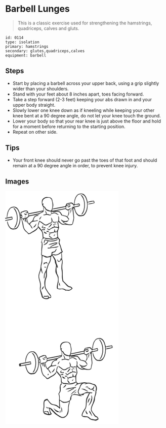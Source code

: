 # Barbell Lunges
> This is a classic exercise used for strengthening the hamstrings, quadriceps, calves and gluts.

``` 
id: 0114 
type: isolation 
primary: hamstrings 
secondary: glutes,quadriceps,calves 
equipment: barbell 
``` 

## Steps

 - Start by placing a barbell across your upper back, using a grip slightly wider than your shoulders.
 - Stand with your feet about 8 inches apart, toes facing forward.
 - Take a step forward (2-3 feet) keeping your abs drawn in and your upper body straight.
 - Slowly lower one knee down as if kneeling while keeping your other knee bent at a 90 degree angle, do not let your knee touch the ground.
 - Lower your body so that your rear knee is just above the floor and hold for a moment before returning to the starting position.
 - Repeat on other side.

## Tips

 - Your front knee should never go past the toes of that foot and should remain at a 90 degree angle in order, to prevent knee injury.

## Images

<svg width="269pt" height="275pt" viewBox="0 0 269 275" xmlns="http://www.w3.org/2000/svg">
  <g fill="#FFF">
    <path d="M0 0h269v275H0V71.18c5.56-1.9 11.76-1.42 17.11-3.99.06-2.16-.46-4.26-.99-6.33-3.96.83-7.92 1.61-11.89 2.35 1.37-7.2 1.92-15.27 7.26-20.83 2.51-3.01 6.73-2.79 10.25-3.52 2.88 1.8 6.18 3.41 7.83 6.57 5.98 10.73 6.25 24.26 1.33 35.45-1.76 3.56-4.38 7.8-8.83 7.92-2.85.07-6.14.8-8.59-1.08-3.38-2.61-5.67-6.44-6.81-10.52-.7-2.01-.89-4.27-2.31-5.94-.15 6.55 2.73 13.38 7.62 17.79 3.19 3.12 7.96 2.12 11.93 1.65 4.73-1 6.98-5.92 8.81-9.9 2.78-5.77 2.84-12.28 3.87-18.48 1.68 4.47 2.55 9.18 3.73 13.79.86 4.98 1.3 10.18 3.8 14.69 2.26 4.85 7.57 7.08 10.43 11.5 3.97.24 6.93-2.5 10.22-4.21 5.2-2.78 11.34-6.02 13.12-12.08 2.46 4.2 6.93 6.86 8.86 11.4 1.91 3.8 1.15 8.2 1.83 12.28.58 2.27-1.28 3.99-2.33 5.78l-.09 3.68c-.56.69-1.11 1.39-1.65 2.1l-.04 1.23 1.56-1.48c1.39 7.28-1.16 14.46-.41 21.72-.07 2.79-.56 5.56-.81 8.34l1.69 1.73c-.67 6.65.24 13.5-1.78 19.97-1.43 5.26-.56 10.96-2.77 16.03-1.57 4-3.1 8.13-3.29 12.47-.14 8.77 5.46 16.81 3.71 25.7-1.51 8.38 2.65 16.19 4.37 24.15 3.82 4.39 10.32 5.89 15.75 3.81.27-.4.81-1.21 1.08-1.62 1.87-.38 4.88.22 5.08-2.44.3-5.5-5.49-8.39-7.7-12.85-1.84-3.89-5.01-7.19-5.72-11.55-.81-4.84-.49-9.79.15-14.62.53-3.77 2.87-7.03 3.15-10.85.35-4.01-.29-8.03.01-12.03.54-4.49 2.37-8.68 3.64-12.99.94-3.66 3.98-6.34 4.85-10.03 1-3.18.99-6.53 1.41-9.79-.01-1.92 2.25-1.99 3.56-2.63.91 3.56 3.32 6.42 4.78 9.74.96 2.94.61 6.21 1.99 9.04.62 1.78 1.93 3.53 1.41 5.51-.74 4.7-1.75 9.48-1.21 14.25 1.23 4.63 4.85 8.31 5.49 13.15 2.17 8.64-3.42 16.77-1.99 25.46 2.98 1.79 6.42 2.42 9.84 1.68 4.11-.97 7.74 1.5 11.12 3.45.53-.16 1.58-.47 2.1-.62 5.08 2.22 10.85-.81 14-4.9-2.01-2.82-4.69-5.15-8.38-4.94-5.12-3.02-8.34-8.19-13.07-11.69-2.84-7.95-1.49-16.46-2.21-24.68-1.27-6.57-1.21-13.36.07-19.92.54-3.08-1.35-5.88-1.34-8.92 0-4.73-.23-9.46-.94-14.14.7-.4 2.09-1.2 2.79-1.59-3.61-6.92-4.48-14.87-8.27-21.73.92-2.59 1.67-5.27 1.38-8.05-1.84-1.84-4.17-3.64-4.57-6.4-.65-4.01-.87-8.14-.36-12.18.53-3.78 3.32-7.22 2.46-11.17-.73-4.08-1.63-8.14-1.77-12.3 3.76 2.68 6.82 6.93 11.69 7.59 4.33.18 8.72-.39 12.99.6 3.48.53 8.8.78 10.34-3.17 1.13-5.48 3.44-10.92 2.56-16.61-.6-6.41-1.36-12.8-1.93-19.22l1.89-.56c2.3 5.76 3.52 12.37 8.56 16.55 3.5 3.49 8.76 2.08 13.07 1.45 3.66-1.4 5.48-5.25 7.27-8.47 3.75-7.12 3.68-15.39 3.33-23.22 4.69-.59 9.25-1.87 13.89-2.74.43 1.09.86 2.18 1.28 3.28-4.65 1.14-9.5 1.44-14.04 2.98l-.04.83c5.11-.14 10.21-1.31 15.12-2.72.21-2.04-.13-4.26-1.65-5.75-4.96.26-9.87 1.45-14.58 2.99-1.17-6.35-3.13-13.04-7.99-17.58-4.09-3.7-10.32-2.79-14.87-.56-7.19 5.34-9.03 15.15-9.09 23.6l-.14.67c-1.88-1.96-3.72-5.13-6.89-4.69-3.63.37-7.15 1.36-10.74 1.99-.6 1.2-1.19 2.42-1.75 3.64l-1.35 2.97c-9.77 1.9-19.57 3.67-29.32 5.66.06.42.19 1.27.25 1.69 9.89-1.91 19.83-3.61 29.67-5.77.11.8.32 2.38.42 3.18-10.81 1.68-21.42 4.44-32.23 6.08.87-3.72 1.74-7.45 2.45-11.21 1.08-4.79-1.39-9.3-1.98-13.97-.39-3.1-2.84-5.6-5.67-6.69-2.61-.6-5.32-.58-7.98-.84-5.12.61-10.76 4.11-11.23 9.68-.14 4.97-.13 10.64 3.86 14.25-.08 2.61-.17 5.21-.27 7.81-11.55 2.69-23.27 4.57-34.9 6.88-1.1-2.01-1.49-4.65-3.3-6.15-5.38-2.03-10.33 1.55-15.28 3.11-.76 3.04-1.05 6.15-1.15 9.27-.69-6.47-2.62-13.1-6.8-18.2-3.98-4.75-11.31-4.39-16.27-1.58-7.29 5.61-8.78 15.63-9.07 24.26L0 63.84V0m19.27 40.53c1.36 2.67 3.4 4.92 4.7 7.63 4.17 8.04 4.36 17.59 2.67 26.32-.94 4.75-3.61 8.83-5.93 13 3.65-.71 4.59-4.87 6.07-7.73 3.22-9.73 3.25-20.67-.24-30.32-1.68-3.42-3.08-7.9-7.27-8.9z"/>
    <path d="M171.53 10.63c2.41-2.66 6.29-2.21 9.51-2.97 2.84 1.5 5.9 3.01 7.65 5.84 5.56 9.04 6.51 20.42 3.82 30.55-1.46 4.76-3.59 9.73-7.75 12.72-4.37 1.17-10.35 2.19-13.51-1.96-4.01-3.79-5.35-9.25-6.58-14.41-.4-.17-1.18-.51-1.57-.68 3.03-2.11 7.34-1.69 10.89-2.82 1.95-.01 2.22-2.26 3.13-3.54-.67-1.2-1.32-2.41-1.96-3.62-3.7.4-7.27 2.52-10.98 2.08.42-7.44 1.8-15.71 7.35-21.19m7.06-1.13c2.76 3.76 5.69 7.57 6.94 12.15 2.1 7.71 2.1 16.06.06 23.78-.89 3.96-3.51 7.13-5.36 10.64 3.75-1.02 5.18-5.07 6.35-8.37 3.05-10.38 2.91-21.97-1.5-31.95-1.46-2.64-3.03-6.05-6.49-6.25zM90.25 20.9c3.42-4.58 9.57-4.74 14.76-4.62 1.55 1.3 3.25 2.52 4.43 4.2 2.73 7.98 3.8 17.2.01 25.04-2.42 3.25-6.51-.08-9.39-.92-3.01-.72-4.34-3.52-5.68-5.98-1.7-1.4-3.6-2.57-4.98-4.32.48-1.48.92-2.98 1.31-4.49-.7.2-2.11.58-2.81.77.09-3.34-.06-7.02 2.35-9.68z"/>
    <path d="M146.45 30.7c3.5.07 6.93-.67 10.39-.97 2.13 1.71 6.01 3.12 4.77 6.53 2.9-4.18 8.75-3.36 13.22-4.36.04.69.14 2.06.19 2.74-5.14 1.42-10.4 2.32-15.61 3.42-.52.46-1.56 1.36-2.08 1.82.93.06 2.79.19 3.72.25-.91.96-2.13 1.23-3.66.83-.86 2.95-1.04 6.04-.32 9.03.24-2.73.38-5.48.61-8.22 1.61 1.08 1.83 2.95 2.03 4.66.56 6.18 1.65 12.32 1.94 18.53-.65 4.37-2.24 8.58-2.59 13.02-6.9 3.53-14.11-.69-20.55-3.18.58-.43 1.17-.86 1.75-1.28 2.62-.19 5.73.38 7.84-1.6 1.69-1.44 2.51-3.54 3.13-5.61-1.34-1.69-2.62-3.42-3.89-5.16 1.56-2.44 3.58-4.81 3.86-7.8-.2-2.45-1.11-4.79-1.39-7.23 1-1.09 2.17-2 3.31-2.95.16 3.45.09 6.96.97 10.33.63-3.32 1.22-6.93-.44-10.06.95-.65 1.88-1.33 2.8-2.02-2.96-.22-5.44 1.29-7.62 3.11-1.63-.68-3.24-1.39-4.85-2.11.25-2.39.37-4.86 1.33-7.1 2.13-.68 4.36-.95 6.53-1.51.54.32 1.08.65 1.62.99-.63.53-1.9 1.6-2.53 2.14-.92 0-2.78-.01-3.7-.01 1.29 3.67 4.57 1.17 6.93.14-.19-1.68-.37-3.36-.59-5.03-2.59.03-5.1.7-7.66 1.05.14-.6.41-1.8.54-2.39z"/>
    <path d="M91.52 38.22c2.11 2.09 2.9 5.12 4.99 7.2 3.3 2.3 7.32 3.46 11.34 3.37.71 2.83 1.95 6.66-1.73 7.97-2.63-1.11-5.31-2.13-8.22-1.93.92-3.64-2.28-6.23-3.94-9.09.82 3.06 1.92 6.03 3.02 9-2.56.74-5.14 1.41-7.7 2.16 2.43 1.51 5.16.1 7.72-.14 3.8-.58 7.4 2.29 11.12.63.13-.67.4-2.01.53-2.68 2.78-.7 5.51-1.9 8.43-1.86 3.4.78 5.89 3.78 9.48 4.12-2.78-2.95-6.34-5.47-10.48-5.85-2.4.09-4.59 1.19-6.83 1.92.1-1.04.28-3.1.37-4.14 5.33 2.03 10.91.05 16.33 1.04 4.06.64 5.26 5.11 7.22 8.09 3.75 1.37 7.92 1.48 11.47 3.34 2.42 2.06 5 4.56 5.41 7.88-5.7 3.71-13.59 2.86-18.18-2.2 1.08 2.75 2.49 5.96 5.99 5.98.15.31.44.92.59 1.23h-2.84c2.48 1.61 5.05 3.05 7.54 4.63-3.68.34-7.37-.58-10.55-2.44-2.13-1.85-3.98-4-5.63-6.29.4-3.66 1.62-8.24-1.78-10.9 1.16 5.01 1.35 10.43-1.51 14.94-.26 3.93 2.27 7.89 1.17 11.64-2.61-.66-5.22-1.45-7.97-1.33-.47-1.57-1.07-3.08-1.69-4.59.65-.34 1.96-1.02 2.61-1.37 1.19.39 2.39.76 3.6 1.1-.92-.86-1.85-1.7-2.89-2.4-2.03.31-3.56 1.95-5.41 2.76l2.25 1.14c-.11 1.52-.08 3.09-.53 4.57-1.3.17-2.6.28-3.9.34-.33.41-.99 1.23-1.32 1.65-2.1.75-3.94 2-5.68 3.37-1.68-.92-3.31-1.91-4.99-2.82.52 3.03 3.41 3.87 6 4.54.72-.8 1.44-1.59 2.17-2.38 1.53-.55 3.01-1.24 4.42-2.05 1.7-.51 3.35-1.18 4.92-2.01 2.91.06 5.82.41 8.49 1.63l.52.51c-.83 2.96-2.68 5.44-4.32 7.98-.7-.13-2.11-.39-2.81-.51-.18-2.23-.8-4.37-1.64-6.42-.35 2.88-.25 6.05-2.27 8.37-4.14-1.14-7.91 2-12 .36 1.9 2.4 5.03 3.57 7.53 1.23 2.67.24 5.29-.33 7.28-2.23 1.02.4 2.04.82 3.06 1.24.59-.6 1.78-1.79 2.37-2.39.11 1.93.23 3.85.35 5.78-.43-.06-1.28-.19-1.7-.25-.04.18-.11.54-.15.72.43-.07 1.28-.21 1.71-.29.22 2.38.43 4.76.63 7.14-5.95 3.87-13.63 4.5-20.42 2.83-4.37.13-8.66-.6-12.49-2.81-.9-1.57-.38-3.55-.63-5.27.12-4.04-1.68-7.74-3.46-11.25 2.78.25 5.57 0 8.35-.08-.79-.87-1.59-1.74-2.38-2.6-.8.5-1.59 1-2.38 1.5l-2.52-.93c-.51.64-1.04 1.29-1.57 1.92-2.52-3.22-5.03-6.45-7.99-9.29.98-3.33 1.78-6.7 2.78-10.02l.98-.08c3.54 1.98 6.59 4.65 9.86 7 3.63 2.91 9.19 1.52 11.88-1.99 2.62-.91 6.14-1.13 7.17-4.2 2.81-3.68.08-7.96-1.88-11.32-.38 4.05 2.42 7.98.19 11.91-2.46.93-5.2 1.39-7.29 3.1-2.28 1.84-5.83 3.24-8.49 1.35-3.65-2.44-6.75-5.85-11.07-7.17-.29-.36-.86-1.09-1.15-1.46-2.5 4.78-3.99 10.03-3.87 15.46-3.28 4.21-7.61 7.53-12.36 9.92-2.97 1.44-5.41 3.99-8.71 4.69-1.4-.21-2.18-1.51-3.16-2.38-2.61-2.74-5.94-4.91-7.55-8.47-2.65-4.67-2.02-10.26-3.83-15.19-1.21-3.44-2.04-7-3.01-10.52 2.93-2.31 2.05-6.95-1.31-8.31.4-1.37.79-2.75 1.17-4.13 3.73-.99 7.13-3.37 11.11-3.24 1.46-.37 2.16 1.2 3.14 1.95-1.96.77-3.94 1.49-5.91 2.25 2.57.2 5.13-.41 7.7-.02-.02 2.51.18 5.02.03 7.52-1.17 1.8-3.26 2.84-5.16 3.72-2.4.02-4.82.32-6.73 1.93-.93-.77-1.87-1.52-2.83-2.26.44 1.23.88 2.47 1.33 3.7.52.24 1.57.74 2.09.99.86 1.87 1.72 3.74 2.83 5.47-.56-2.96-2.87-6.58.75-8.56.13 3.5.23 7.82 3.68 9.82-.09-3.41-2.13-6.71-1.33-10.12 2.21 2.45 1.77 6.35 3.11 9.34.62 3.01 3.09 4.92 5.43 6.62 3.16 2.3 3.27 7.42 7.39 8.61-1.88-3.65-3.89-7.29-6.74-10.27 1.96-2.68 4.21-5.93 7.88-6.12 3.88-.41 7.68-1.22 11.49-2.03-.41-.36-1.21-1.06-1.62-1.41-3.11.99-6.31 1.68-9.59 1.42.96-3.66 1.83-7.79 5.14-10.11 2.41-1.39 5.26-1.64 7.88-2.49-.84-.28-2.53-.83-3.37-1.11-2.58.86-5.4 1.62-7.09 3.94-2.61 2.58-2.8 6.43-4.6 9.47-2.9 2.38-6.12 4.46-8.3 7.62-2.66-3.99-4.17-8.64-4.74-13.38 1.8-1.39 3.85-2.54 5.07-4.54 6.74-1.67 13.7-2.34 20.35-4.36.82-.42 1.67.05 2.48.22 3.12-3.15 7.62-4.09 11.12-6.53.97-3.66 1.13-7.49 1.18-11.26M44.46 52.65c.58 1.71 1.5 3.27 2.48 4.77 2.27-.14 3.98-1.48 5.4-3.13-1.38.29-2.74.66-4.13.87-1.3-.76-2.49-1.7-3.75-2.51m2.53 7.46c-1.73 2.85 3.32.35 0 0m33.82 8.35c2.38-2.35 3.75-5.44 5.27-8.36-2.58 2.13-5.75 4.58-5.27 8.36m32.31 3.74l-.93 1.53c3.58 2.52 8.09 1.46 11.53-.74-2.32-.27-4.54.44-6.79.83-1.34-.35-2.55-1.05-3.81-1.62M65.88 86.38c4.92.44 7.13-5.59 7.72-9.59-2.34 3.39-4.65 6.8-7.72 9.59m39.6-3.68c-.98 1.4-3.76 2.28-2.46 4.34.44-.48 1.31-1.43 1.74-1.91 3.2-1.36 4.45-4.87 6.53-7.41-3.02.08-4.3 2.87-5.81 4.98m-16.34-.71c-1.53 1.37-2.83 3-2.45 5.19 2.85 1.59 5.99 1.65 9.12.91-.52-.67-1.03-1.34-1.54-2.01-1.88.71-3.89.77-5.87.66l-.12-2.91c.64.02 1.91.04 2.54.05l-1.68-1.89m8.49 12.87c-.01.45-.04 1.35-.06 1.8 1.41.2 2.82.46 4.26.38.67-.87 1.29-1.76 1.88-2.69-2.02.26-4.04.45-6.08.51m-5.99 1.21c-.64 3.83 4.72 6.34 7.54 4.1-2.65-1.12-5.13-2.55-7.54-4.1m12.05 5.73c-.62 1.26 1.29 3.04 2.43 2.08.62-1.25-1.3-3.12-2.43-2.08m11.53 5.78c1.21-1.5 2.15-3.19 2.96-4.94-1.98.91-3.77 2.5-2.96 4.94m-3.46 4.72c-.7-1.97-2.82-2.41-4.26-3.61-1.36-1.25-2.5-2.73-3.74-4.09-.83 4.55 4.41 6.78 8 7.7z"/>
    <path d="M118.92 47.64c7.91-1.19 15.69-3.13 23.54-4.69 2.08 1.57 4.35 2.88 6.73 3.96 1.24 4.69.33 9.48-2.13 13.62-3.73-1.99-7.93-2.34-11.94-3.32-1.82-2.62-3.16-5.64-5.56-7.82-3.12-2.12-7.1-1.27-10.64-1.75zM55.54 55.14C66.9 52.73 78.41 51 89.68 48.15c-4.74 2.5-9.43 5.57-14.86 6.23-6.41 1.19-12.72 2.84-19.17 3.78-.03-.76-.09-2.26-.11-3.02zM36.46 59.27c1.43-1.45 3.69.88 1.89 2.09-1.47 1.56-3.59-.81-1.89-2.09zM0 66.14c5-1.34 10.14-2.05 15.19-3.16.28.98.56 1.96.83 2.95C10.72 67.24 5.3 67.96 0 69.29v-3.15zM90.35 110.57c2.7 1.54 5.38 3.65 8.68 3.44 5.05-.19 10.03 2.09 15.06.79 3.35-.76 6.73-1.45 9.95-2.7 1.06 1.11 2.16 2.2 3.3 3.25.48 2.77-.3 5.48-.99 8.15 1.43 3.26 3.16 6.41 4.29 9.8.82 3.35.89 7.07 3.41 9.72-4.21 2.13-7.33 6.14-12.07 7.25-3.77 1.37-7.4-1.23-11.2-.92.69-3.67 4.67-3.82 7.4-5.22 1.97-2.03 2.95-4.86 3.68-7.55-2.05 1.57-3.4 3.79-4.51 6.08-2.52.66-4.99 1.45-7.45 2.3-.34 2.52-.6 5.06-1.03 7.58-2.89 1.93-6.36 2.48-9.74 2.93-4.32-1.65-8.93-2.59-13.07-4.7 1.53-5.84.42-11.94 1.91-17.77.18-4.03.6-8.25-.87-12.11-1.25-2.46.5-4.99 1.01-7.41.7-.03 2.1-.08 2.8-.11l-.56-2.8m19.68 7.19c-5.66.59-10.98-1.66-16.42-2.76-1.18 2.99-3.04 6.16-1.64 9.41.81-2.65 1.61-5.3 2.72-7.84 1.93.59 3.85 1.19 5.76 1.83-1.48 4.91-6.6 6.78-10.26 9.72 5.11-.1 10.57-3.94 11.54-9.16 7.22 1.61 14.76.33 21.48-2.59.28-.61.85-1.83 1.14-2.44-4.38 2.37-9.4 3.39-14.32 3.83m1.78 5.94c-3.32.99-7.1 1.57-9.58 4.2 4.84-.77 9.55-2.2 14.25-3.56 1.75-.59 3.59-.16 5.35.14.74-.68 1.45-1.39 2.13-2.13-4.1-.73-8.15.63-12.15 1.35m-4.46 7.79l-.28-1.34.18 3.87c-2.33-.04-4.64.17-6.95.34.13.45.38 1.34.51 1.78 4.47.11 8.75-1.44 13.21-1.51 4.34-.46 9.41-.11 12.41-3.91-5.14 1.32-10.37 2.31-15.69 2.51-.88 1.77-3.7-.77-1.81-1.22 4.77-3.21 10.57-4.31 15.43-7.31-6.25.12-11.9 3.5-17.01 6.79z"/>
    <path d="M119.01 152.41c5.11-.23 9.68-3.02 13.74-5.91.25 4.46.44 8.92.53 13.39-.45-.1-1.35-.31-1.8-.41-.8 2.43-1.08 5.67-3.65 6.93-2.76-.61-3.73-3.55-5.01-5.7.62 2.54.83 6.62 4.09 7.12 3.16-.29 4.57-3.33 5.8-5.81.86 2.17 2.41 4.39 1.73 6.83-1.34 4.93-1.28 10.07-1.48 15.13.87 5.28 1.74 10.61 1.22 15.99-.54 4.68.87 9.22 1.53 13.8 3.53 2.99 6.61 6.43 9.62 9.94 2.43 2.85 5.98 4.31 9.68 4.51.73.96 1.45 1.92 2.18 2.89-1.76.9-3.43 2-5.26 2.75-2.69.28-5.37-.43-8.06-.28-1.94-.9-3.79-2.04-5.86-2.61-3.69-.6-7.41.27-11.11-.03-1.46.04-2.86-1.43-2.5-2.93.28-4 .15-8.21 1.87-11.92-.05-4.34.22-8.7-.27-13.02-.56-3.56-3.48-6.31-3.71-9.97-.83-4.85-1.69-9.82-.06-14.62.51 1.4 1.05 2.8 1.68 4.15 2.19-4.73-2.37-8.58-2.94-13.13-.27-7.6-5.82-13.37-9.85-19.36 2.62.72 5.05 2.51 7.89 2.27m7.96 68.52c.96 1.48 1.96 2.94 3.06 4.33-.55-2.93-1.02-5.87-1.36-8.83-.66 1.46-1.18 2.98-1.7 4.5zM88.31 153.55c2.88.77 5.02 3.09 7.84 3.95 3.68.07 7.31-.73 10.98-.96-.67 4.43-1.25 9.05-3.61 12.96-4.53 6.89-4.98 15.59-9.43 22.53-2.53 4.62-2.98 10.04-2.62 15.21 1.88-1.22 1.51-3.55 1.65-5.48-.07-3.64 1.37-7.07 3.02-10.23.39 4.53 1.01 9.3-.97 13.58-3.2 6.89-3.03 14.87-1.58 22.17.65 4.11 3.62 7.15 5.44 10.74 2.27 4.55 6.32 7.84 8.85 12.24-1.43.49-3.06 1.94-4.43.49-.61-.99-1.18-2.01-1.73-3.04-1.99.11-3.98.37-5.96.66-1.98-.2-4.18-.68-5.55 1.17 3.57.65 7.22.8 10.75-.2.38.8.73 1.62 1.06 2.46-3.96 3.53-10.62 1.91-13.28-2.41-.99-6.05-3.76-11.57-5.37-17.46.86-3.91 1.31-7.94.73-11.92-.59-6.17-3.72-11.83-4.01-18.04.12-5.32 2.44-10.26 4.42-15.11 1.37 2.89 1.77 6.46 4.34 8.63-1.23-5.5-3.2-10.85-3.7-16.5.29-3.25 1.44-6.33 2.13-9.49.27-5.32.16-10.68 1.03-15.95m2.9 16.41c-.19 1.72-.39 3.44-.55 5.17 1.02-3.32 4.2-4 7.14-4.74.76 1.04 1.55 2.06 2.38 3.06-.4-1.82-.84-3.69-1.9-5.26-2.27.92-4.61 1.64-7.07 1.77m1.42 9.24c-.01 3.18 3.29 1.91 4.94.94-1.63-.39-3.29-.68-4.94-.94m-6.39 54.55a95.99 95.99 0 0 0 3.24-3.14c.76-1.78 1.64-3.5 2.45-5.26-3.52 1.19-4.99 5.07-5.69 8.4z"/>
  </g>
  <g fill="#333">
    <path d="M172.21 8.24c4.55-2.23 10.78-3.14 14.87.56 4.86 4.54 6.82 11.23 7.99 17.58 4.71-1.54 9.62-2.73 14.58-2.99 1.52 1.49 1.86 3.71 1.65 5.75-4.91 1.41-10.01 2.58-15.12 2.72l.04-.83c4.54-1.54 9.39-1.84 14.04-2.98-.42-1.1-.85-2.19-1.28-3.28-4.64.87-9.2 2.15-13.89 2.74.35 7.83.42 16.1-3.33 23.22-1.79 3.22-3.61 7.07-7.27 8.47-4.31.63-9.57 2.04-13.07-1.45-5.04-4.18-6.26-10.79-8.56-16.55l-1.89.56c.57 6.42 1.33 12.81 1.93 19.22.88 5.69-1.43 11.13-2.56 16.61-1.54 3.95-6.86 3.7-10.34 3.17-4.27-.99-8.66-.42-12.99-.6-4.87-.66-7.93-4.91-11.69-7.59.14 4.16 1.04 8.22 1.77 12.3.86 3.95-1.93 7.39-2.46 11.17-.51 4.04-.29 8.17.36 12.18.4 2.76 2.73 4.56 4.57 6.4.29 2.78-.46 5.46-1.38 8.05 3.79 6.86 4.66 14.81 8.27 21.73-.7.39-2.09 1.19-2.79 1.59.71 4.68.94 9.41.94 14.14-.01 3.04 1.88 5.84 1.34 8.92-1.28 6.56-1.34 13.35-.07 19.92.72 8.22-.63 16.73 2.21 24.68 4.73 3.5 7.95 8.67 13.07 11.69 3.69-.21 6.37 2.12 8.38 4.94-3.15 4.09-8.92 7.12-14 4.9-.52.15-1.57.46-2.1.62-3.38-1.95-7.01-4.42-11.12-3.45-3.42.74-6.86.11-9.84-1.68-1.43-8.69 4.16-16.82 1.99-25.46-.64-4.84-4.26-8.52-5.49-13.15-.54-4.77.47-9.55 1.21-14.25.52-1.98-.79-3.73-1.41-5.51-1.38-2.83-1.03-6.1-1.99-9.04-1.46-3.32-3.87-6.18-4.78-9.74-1.31.64-3.57.71-3.56 2.63-.42 3.26-.41 6.61-1.41 9.79-.87 3.69-3.91 6.37-4.85 10.03-1.27 4.31-3.1 8.5-3.64 12.99-.3 4 .34 8.02-.01 12.03-.28 3.82-2.62 7.08-3.15 10.85-.64 4.83-.96 9.78-.15 14.62.71 4.36 3.88 7.66 5.72 11.55 2.21 4.46 8 7.35 7.7 12.85-.2 2.66-3.21 2.06-5.08 2.44-.27.41-.81 1.22-1.08 1.62-5.43 2.08-11.93.58-15.75-3.81-1.72-7.96-5.88-15.77-4.37-24.15 1.75-8.89-3.85-16.93-3.71-25.7.19-4.34 1.72-8.47 3.29-12.47 2.21-5.07 1.34-10.77 2.77-16.03 2.02-6.47 1.11-13.32 1.78-19.97l-1.69-1.73c.25-2.78.74-5.55.81-8.34-.75-7.26 1.8-14.44.41-21.72l-1.56 1.48.04-1.23c.54-.71 1.09-1.41 1.65-2.1l.09-3.68c1.05-1.79 2.91-3.51 2.33-5.78-.68-4.08.08-8.48-1.83-12.28-1.93-4.54-6.4-7.2-8.86-11.4-1.78 6.06-7.92 9.3-13.12 12.08-3.29 1.71-6.25 4.45-10.22 4.21-2.86-4.42-8.17-6.65-10.43-11.5-2.5-4.51-2.94-9.71-3.8-14.69-1.18-4.61-2.05-9.32-3.73-13.79-1.03 6.2-1.09 12.71-3.87 18.48-1.83 3.98-4.08 8.9-8.81 9.9-3.97.47-8.74 1.47-11.93-1.65-4.89-4.41-7.77-11.24-7.62-17.79 1.42 1.67 1.61 3.93 2.31 5.94 1.14 4.08 3.43 7.91 6.81 10.52 2.45 1.88 5.74 1.15 8.59 1.08 4.45-.12 7.07-4.36 8.83-7.92 4.92-11.19 4.65-24.72-1.33-35.45-1.65-3.16-4.95-4.77-7.83-6.57-3.52.73-7.74.51-10.25 3.52-5.34 5.56-5.89 13.63-7.26 20.83 3.97-.74 7.93-1.52 11.89-2.35.53 2.07 1.05 4.17.99 6.33C11.76 69.76 5.56 69.28 0 71.18v-1.89c5.3-1.33 10.72-2.05 16.02-3.36-.27-.99-.55-1.97-.83-2.95C10.14 64.09 5 64.8 0 66.14v-2.3l3.45.04c.29-8.63 1.78-18.65 9.07-24.26 4.96-2.81 12.29-3.17 16.27 1.58 4.18 5.1 6.11 11.73 6.8 18.2.1-3.12.39-6.23 1.15-9.27 4.95-1.56 9.9-5.14 15.28-3.11 1.81 1.5 2.2 4.14 3.3 6.15 11.63-2.31 23.35-4.19 34.9-6.88.1-2.6.19-5.2.27-7.81-3.99-3.61-4-9.28-3.86-14.25.47-5.57 6.11-9.07 11.23-9.68 2.66.26 5.37.24 7.98.84 2.83 1.09 5.28 3.59 5.67 6.69.59 4.67 3.06 9.18 1.98 13.97-.71 3.76-1.58 7.49-2.45 11.21 10.81-1.64 21.42-4.4 32.23-6.08-.1-.8-.31-2.38-.42-3.18-9.84 2.16-19.78 3.86-29.67 5.77-.06-.42-.19-1.27-.25-1.69 9.75-1.99 19.55-3.76 29.32-5.66l1.35-2.97c.56-1.22 1.15-2.44 1.75-3.64 3.59-.63 7.11-1.62 10.74-1.99 3.17-.44 5.01 2.73 6.89 4.69l.14-.67c.06-8.45 1.9-18.26 9.09-23.6m-.68 2.39c-5.55 5.48-6.93 13.75-7.35 21.19 3.71.44 7.28-1.68 10.98-2.08.64 1.21 1.29 2.42 1.96 3.62-.91 1.28-1.18 3.53-3.13 3.54-3.55 1.13-7.86.71-10.89 2.82.39.17 1.17.51 1.57.68 1.23 5.16 2.57 10.62 6.58 14.41 3.16 4.15 9.14 3.13 13.51 1.96 4.16-2.99 6.29-7.96 7.75-12.72 2.69-10.13 1.74-21.51-3.82-30.55-1.75-2.83-4.81-4.34-7.65-5.84-3.22.76-7.1.31-9.51 2.97M90.25 20.9c-2.41 2.66-2.26 6.34-2.35 9.68.7-.19 2.11-.57 2.81-.77-.39 1.51-.83 3.01-1.31 4.49 1.38 1.75 3.28 2.92 4.98 4.32 1.34 2.46 2.67 5.26 5.68 5.98 2.88.84 6.97 4.17 9.39.92 3.79-7.84 2.72-17.06-.01-25.04-1.18-1.68-2.88-2.9-4.43-4.2-5.19-.12-11.34.04-14.76 4.62m56.2 9.8c-.13.59-.4 1.79-.54 2.39 2.56-.35 5.07-1.02 7.66-1.05.22 1.67.4 3.35.59 5.03-2.36 1.03-5.64 3.53-6.93-.14.92 0 2.78.01 3.7.01.63-.54 1.9-1.61 2.53-2.14-.54-.34-1.08-.67-1.62-.99-2.17.56-4.4.83-6.53 1.51-.96 2.24-1.08 4.71-1.33 7.1 1.61.72 3.22 1.43 4.85 2.11 2.18-1.82 4.66-3.33 7.62-3.11-.92.69-1.85 1.37-2.8 2.02 1.66 3.13 1.07 6.74.44 10.06-.88-3.37-.81-6.88-.97-10.33-1.14.95-2.31 1.86-3.31 2.95.28 2.44 1.19 4.78 1.39 7.23-.28 2.99-2.3 5.36-3.86 7.8 1.27 1.74 2.55 3.47 3.89 5.16-.62 2.07-1.44 4.17-3.13 5.61-2.11 1.98-5.22 1.41-7.84 1.6-.58.42-1.17.85-1.75 1.28 6.44 2.49 13.65 6.71 20.55 3.18.35-4.44 1.94-8.65 2.59-13.02-.29-6.21-1.38-12.35-1.94-18.53-.2-1.71-.42-3.58-2.03-4.66-.23 2.74-.37 5.49-.61 8.22-.72-2.99-.54-6.08.32-9.03 1.53.4 2.75.13 3.66-.83-.93-.06-2.79-.19-3.72-.25.52-.46 1.56-1.36 2.08-1.82 5.21-1.1 10.47-2 15.61-3.42-.05-.68-.15-2.05-.19-2.74-4.47 1-10.32.18-13.22 4.36 1.24-3.41-2.64-4.82-4.77-6.53-3.46.3-6.89 1.04-10.39.97m-54.93 7.52c-.05 3.77-.21 7.6-1.18 11.26-3.5 2.44-8 3.38-11.12 6.53-.81-.17-1.66-.64-2.48-.22-6.65 2.02-13.61 2.69-20.35 4.36-1.22 2-3.27 3.15-5.07 4.54.57 4.74 2.08 9.39 4.74 13.38 2.18-3.16 5.4-5.24 8.3-7.62 1.8-3.04 1.99-6.89 4.6-9.47 1.69-2.32 4.51-3.08 7.09-3.94.84.28 2.53.83 3.37 1.11-2.62.85-5.47 1.1-7.88 2.49-3.31 2.32-4.18 6.45-5.14 10.11 3.28.26 6.48-.43 9.59-1.42.41.35 1.21 1.05 1.62 1.41-3.81.81-7.61 1.62-11.49 2.03-3.67.19-5.92 3.44-7.88 6.12 2.85 2.98 4.86 6.62 6.74 10.27-4.12-1.19-4.23-6.31-7.39-8.61-2.34-1.7-4.81-3.61-5.43-6.62-1.34-2.99-.9-6.89-3.11-9.34-.8 3.41 1.24 6.71 1.33 10.12-3.45-2-3.55-6.32-3.68-9.82-3.62 1.98-1.31 5.6-.75 8.56-1.11-1.73-1.97-3.6-2.83-5.47-.52-.25-1.57-.75-2.09-.99-.45-1.23-.89-2.47-1.33-3.7.96.74 1.9 1.49 2.83 2.26 1.91-1.61 4.33-1.91 6.73-1.93 1.9-.88 3.99-1.92 5.16-3.72.15-2.5-.05-5.01-.03-7.52-2.57-.39-5.13.22-7.7.02 1.97-.76 3.95-1.48 5.91-2.25-.98-.75-1.68-2.32-3.14-1.95-3.98-.13-7.38 2.25-11.11 3.24-.38 1.38-.77 2.76-1.17 4.13 3.36 1.36 4.24 6 1.31 8.31.97 3.52 1.8 7.08 3.01 10.52 1.81 4.93 1.18 10.52 3.83 15.19 1.61 3.56 4.94 5.73 7.55 8.47.98.87 1.76 2.17 3.16 2.38 3.3-.7 5.74-3.25 8.71-4.69 4.75-2.39 9.08-5.71 12.36-9.92-.12-5.43 1.37-10.68 3.87-15.46.29.37.86 1.1 1.15 1.46 4.32 1.32 7.42 4.73 11.07 7.17 2.66 1.89 6.21.49 8.49-1.35 2.09-1.71 4.83-2.17 7.29-3.1 2.23-3.93-.57-7.86-.19-11.91 1.96 3.36 4.69 7.64 1.88 11.32-1.03 3.07-4.55 3.29-7.17 4.2-2.69 3.51-8.25 4.9-11.88 1.99-3.27-2.35-6.32-5.02-9.86-7l-.98.08c-1 3.32-1.8 6.69-2.78 10.02 2.96 2.84 5.47 6.07 7.99 9.29.53-.63 1.06-1.28 1.57-1.92l2.52.93c.79-.5 1.58-1 2.38-1.5.79.86 1.59 1.73 2.38 2.6-2.78.08-5.57.33-8.35.08 1.78 3.51 3.58 7.21 3.46 11.25.25 1.72-.27 3.7.63 5.27 3.83 2.21 8.12 2.94 12.49 2.81 6.79 1.67 14.47 1.04 20.42-2.83-.2-2.38-.41-4.76-.63-7.14-.43.08-1.28.22-1.71.29.04-.18.11-.54.15-.72.42.06 1.27.19 1.7.25-.12-1.93-.24-3.85-.35-5.78-.59.6-1.78 1.79-2.37 2.39-1.02-.42-2.04-.84-3.06-1.24-1.99 1.9-4.61 2.47-7.28 2.23-2.5 2.34-5.63 1.17-7.53-1.23 4.09 1.64 7.86-1.5 12-.36 2.02-2.32 1.92-5.49 2.27-8.37.84 2.05 1.46 4.19 1.64 6.42.7.12 2.11.38 2.81.51 1.64-2.54 3.49-5.02 4.32-7.98l-.52-.51c-2.67-1.22-5.58-1.57-8.49-1.63-1.57.83-3.22 1.5-4.92 2.01-1.41.81-2.89 1.5-4.42 2.05-.73.79-1.45 1.58-2.17 2.38-2.59-.67-5.48-1.51-6-4.54 1.68.91 3.31 1.9 4.99 2.82 1.74-1.37 3.58-2.62 5.68-3.37.33-.42.99-1.24 1.32-1.65 1.3-.06 2.6-.17 3.9-.34.45-1.48.42-3.05.53-4.57l-2.25-1.14c1.85-.81 3.38-2.45 5.41-2.76 1.04.7 1.97 1.54 2.89 2.4a88.03 88.03 0 0 1-3.6-1.1c-.65.35-1.96 1.03-2.61 1.37.62 1.51 1.22 3.02 1.69 4.59 2.75-.12 5.36.67 7.97 1.33 1.1-3.75-1.43-7.71-1.17-11.64 2.86-4.51 2.67-9.93 1.51-14.94 3.4 2.66 2.18 7.24 1.78 10.9 1.65 2.29 3.5 4.44 5.63 6.29 3.18 1.86 6.87 2.78 10.55 2.44-2.49-1.58-5.06-3.02-7.54-4.63h2.84c-.15-.31-.44-.92-.59-1.23-3.5-.02-4.91-3.23-5.99-5.98 4.59 5.06 12.48 5.91 18.18 2.2-.41-3.32-2.99-5.82-5.41-7.88-3.55-1.86-7.72-1.97-11.47-3.34-1.96-2.98-3.16-7.45-7.22-8.09-5.42-.99-11 .99-16.33-1.04-.09 1.04-.27 3.1-.37 4.14 2.24-.73 4.43-1.83 6.83-1.92 4.14.38 7.7 2.9 10.48 5.85-3.59-.34-6.08-3.34-9.48-4.12-2.92-.04-5.65 1.16-8.43 1.86-.13.67-.4 2.01-.53 2.68-3.72 1.66-7.32-1.21-11.12-.63-2.56.24-5.29 1.65-7.72.14 2.56-.75 5.14-1.42 7.7-2.16-1.1-2.97-2.2-5.94-3.02-9 1.66 2.86 4.86 5.45 3.94 9.09 2.91-.2 5.59.82 8.22 1.93 3.68-1.31 2.44-5.14 1.73-7.97-4.02.09-8.04-1.07-11.34-3.37-2.09-2.08-2.88-5.11-4.99-7.2m27.4 9.42c3.54.48 7.52-.37 10.64 1.75 2.4 2.18 3.74 5.2 5.56 7.82 4.01.98 8.21 1.33 11.94 3.32 2.46-4.14 3.37-8.93 2.13-13.62-2.38-1.08-4.65-2.39-6.73-3.96-7.85 1.56-15.63 3.5-23.54 4.69m-63.38 7.5c.02.76.08 2.26.11 3.02 6.45-.94 12.76-2.59 19.17-3.78 5.43-.66 10.12-3.73 14.86-6.23C78.41 51 66.9 52.73 55.54 55.14m-19.08 4.13c-1.7 1.28.42 3.65 1.89 2.09 1.8-1.21-.46-3.54-1.89-2.09m53.89 51.3l.56 2.8c-.7.03-2.1.08-2.8.11-.51 2.42-2.26 4.95-1.01 7.41 1.47 3.86 1.05 8.08.87 12.11-1.49 5.83-.38 11.93-1.91 17.77 4.14 2.11 8.75 3.05 13.07 4.7 3.38-.45 6.85-1 9.74-2.93.43-2.52.69-5.06 1.03-7.58 2.46-.85 4.93-1.64 7.45-2.3 1.11-2.29 2.46-4.51 4.51-6.08-.73 2.69-1.71 5.52-3.68 7.55-2.73 1.4-6.71 1.55-7.4 5.22 3.8-.31 7.43 2.29 11.2.92 4.74-1.11 7.86-5.12 12.07-7.25-2.52-2.65-2.59-6.37-3.41-9.72-1.13-3.39-2.86-6.54-4.29-9.8.69-2.67 1.47-5.38.99-8.15a72.333 72.333 0 0 1-3.3-3.25c-3.22 1.25-6.6 1.94-9.95 2.7-5.03 1.3-10.01-.98-15.06-.79-3.3.21-5.98-1.9-8.68-3.44m28.66 41.84c-2.84.24-5.27-1.55-7.89-2.27 4.03 5.99 9.58 11.76 9.85 19.36.57 4.55 5.13 8.4 2.94 13.13-.63-1.35-1.17-2.75-1.68-4.15-1.63 4.8-.77 9.77.06 14.62.23 3.66 3.15 6.41 3.71 9.97.49 4.32.22 8.68.27 13.02-1.72 3.71-1.59 7.92-1.87 11.92-.36 1.5 1.04 2.97 2.5 2.93 3.7.3 7.42-.57 11.11.03 2.07.57 3.92 1.71 5.86 2.61 2.69-.15 5.37.56 8.06.28 1.83-.75 3.5-1.85 5.26-2.75-.73-.97-1.45-1.93-2.18-2.89-3.7-.2-7.25-1.66-9.68-4.51-3.01-3.51-6.09-6.95-9.62-9.94-.66-4.58-2.07-9.12-1.53-13.8.52-5.38-.35-10.71-1.22-15.99.2-5.06.14-10.2 1.48-15.13.68-2.44-.87-4.66-1.73-6.83-1.23 2.48-2.64 5.52-5.8 5.81-3.26-.5-3.47-4.58-4.09-7.12 1.28 2.15 2.25 5.09 5.01 5.7 2.57-1.26 2.85-4.5 3.65-6.93.45.1 1.35.31 1.8.41-.09-4.47-.28-8.93-.53-13.39-4.06 2.89-8.63 5.68-13.74 5.91m-30.7 1.14c-.87 5.27-.76 10.63-1.03 15.95-.69 3.16-1.84 6.24-2.13 9.49.5 5.65 2.47 11 3.7 16.5-2.57-2.17-2.97-5.74-4.34-8.63-1.98 4.85-4.3 9.79-4.42 15.11.29 6.21 3.42 11.87 4.01 18.04.58 3.98.13 8.01-.73 11.92 1.61 5.89 4.38 11.41 5.37 17.46 2.66 4.32 9.32 5.94 13.28 2.41-.33-.84-.68-1.66-1.06-2.46-3.53 1-7.18.85-10.75.2 1.37-1.85 3.57-1.37 5.55-1.17 1.98-.29 3.97-.55 5.96-.66.55 1.03 1.12 2.05 1.73 3.04 1.37 1.45 3 0 4.43-.49-2.53-4.4-6.58-7.69-8.85-12.24-1.82-3.59-4.79-6.63-5.44-10.74-1.45-7.3-1.62-15.28 1.58-22.17 1.98-4.28 1.36-9.05.97-13.58-1.65 3.16-3.09 6.59-3.02 10.23-.14 1.93.23 4.26-1.65 5.48-.36-5.17.09-10.59 2.62-15.21 4.45-6.94 4.9-15.64 9.43-22.53 2.36-3.91 2.94-8.53 3.61-12.96-3.67.23-7.3 1.03-10.98.96-2.82-.86-4.96-3.18-7.84-3.95z"/>
    <path d="M178.59 9.5c3.46.2 5.03 3.61 6.49 6.25 4.41 9.98 4.55 21.57 1.5 31.95-1.17 3.3-2.6 7.35-6.35 8.37 1.85-3.51 4.47-6.68 5.36-10.64 2.04-7.72 2.04-16.07-.06-23.78-1.25-4.58-4.18-8.39-6.94-12.15zM19.27 40.53c4.19 1 5.59 5.48 7.27 8.9 3.49 9.65 3.46 20.59.24 30.32-1.48 2.86-2.42 7.02-6.07 7.73 2.32-4.17 4.99-8.25 5.93-13 1.69-8.73 1.5-18.28-2.67-26.32-1.3-2.71-3.34-4.96-4.7-7.63zM44.46 52.65c1.26.81 2.45 1.75 3.75 2.51 1.39-.21 2.75-.58 4.13-.87-1.42 1.65-3.13 2.99-5.4 3.13-.98-1.5-1.9-3.06-2.48-4.77zM46.99 60.11c3.32.35-1.73 2.85 0 0zM80.81 68.46c-.48-3.78 2.69-6.23 5.27-8.36-1.52 2.92-2.89 6.01-5.27 8.36zM113.12 72.2c1.26.57 2.47 1.27 3.81 1.62 2.25-.39 4.47-1.1 6.79-.83-3.44 2.2-7.95 3.26-11.53.74l.93-1.53zM65.88 86.38c3.07-2.79 5.38-6.2 7.72-9.59-.59 4-2.8 10.03-7.72 9.59zM105.48 82.7c1.51-2.11 2.79-4.9 5.81-4.98-2.08 2.54-3.33 6.05-6.53 7.41-.43.48-1.3 1.43-1.74 1.91-1.3-2.06 1.48-2.94 2.46-4.34zM89.14 81.99l1.68 1.89c-.63-.01-1.9-.03-2.54-.05l.12 2.91c1.98.11 3.99.05 5.87-.66.51.67 1.02 1.34 1.54 2.01-3.13.74-6.27.68-9.12-.91-.38-2.19.92-3.82 2.45-5.19zM97.63 94.86c2.04-.06 4.06-.25 6.08-.51-.59.93-1.21 1.82-1.88 2.69-1.44.08-2.85-.18-4.26-.38.02-.45.05-1.35.06-1.8zM91.64 96.07c2.41 1.55 4.89 2.98 7.54 4.1-2.82 2.24-8.18-.27-7.54-4.1zM103.69 101.8c1.13-1.04 3.05.83 2.43 2.08-1.14.96-3.05-.82-2.43-2.08zM115.22 107.58c-.81-2.44.98-4.03 2.96-4.94-.81 1.75-1.75 3.44-2.96 4.94zM111.76 112.3c-3.59-.92-8.83-3.15-8-7.7 1.24 1.36 2.38 2.84 3.74 4.09 1.44 1.2 3.56 1.64 4.26 3.61zM110.03 117.76c4.92-.44 9.94-1.46 14.32-3.83-.29.61-.86 1.83-1.14 2.44-6.72 2.92-14.26 4.2-21.48 2.59-.97 5.22-6.43 9.06-11.54 9.16 3.66-2.94 8.78-4.81 10.26-9.72-1.91-.64-3.83-1.24-5.76-1.83-1.11 2.54-1.91 5.19-2.72 7.84-1.4-3.25.46-6.42 1.64-9.41 5.44 1.1 10.76 3.35 16.42 2.76zM111.81 123.7c4-.72 8.05-2.08 12.15-1.35-.68.74-1.39 1.45-2.13 2.13-1.76-.3-3.6-.73-5.35-.14-4.7 1.36-9.41 2.79-14.25 3.56 2.48-2.63 6.26-3.21 9.58-4.2zM107.35 131.49c5.11-3.29 10.76-6.67 17.01-6.79-4.86 3-10.66 4.1-15.43 7.31-1.89.45.93 2.99 1.81 1.22 5.32-.2 10.55-1.19 15.69-2.51-3 3.8-8.07 3.45-12.41 3.91-4.46.07-8.74 1.62-13.21 1.51-.13-.44-.38-1.33-.51-1.78 2.31-.17 4.62-.38 6.95-.34l-.18-3.87.28 1.34zM91.21 169.96c2.46-.13 4.8-.85 7.07-1.77 1.06 1.57 1.5 3.44 1.9 5.26-.83-1-1.62-2.02-2.38-3.06-2.94.74-6.12 1.42-7.14 4.74.16-1.73.36-3.45.55-5.17zM92.63 179.2c1.65.26 3.31.55 4.94.94-1.65.97-4.95 2.24-4.94-.94zM126.97 220.93c.52-1.52 1.04-3.04 1.7-4.5.34 2.96.81 5.9 1.36 8.83-1.1-1.39-2.1-2.85-3.06-4.33zM86.24 233.75c.7-3.33 2.17-7.21 5.69-8.4-.81 1.76-1.69 3.48-2.45 5.26a95.99 95.99 0 0 1-3.24 3.14z"/>
  </g>
</svg>

<svg width="269pt" height="275pt" viewBox="0 0 269 275" xmlns="http://www.w3.org/2000/svg">
  <g fill="#FFF">
    <path d="M0 0h269v275H0V0m213.83 75.79c-5.94 6.14-7.59 15.15-7.66 23.39-1.46-2.56-3.78-5.89-7.23-5.16-3.28.65-6.61 1.15-9.85 1.98-1.6 1.92-2.17 4.51-3.36 6.69-10.08 1.68-20.01 4.08-30.03 6.05.83-4.87 2.2-9.96.43-14.8-1.21-3.27-.41-7.43-3.28-9.94-3.27-3.58-8.61-2.85-12.95-2.61-5.69.34-10.17 5.82-9.72 11.43.54 4.03.25 8.61 3.61 11.54-.03 2.74-.08 5.48-.24 8.22-11.44 2.87-23.06 4.9-34.64 7.07-.94-2.22-1.81-4.46-2.8-6.66-2.65.03-5.46-.8-7.97.41-2.23 1.05-4.54 1.92-6.75 3.02-1.33.7-.77 2.97-2.21 3.51-2.54-4.49-3.76-9.88-7.79-13.43-3.65-4.01-9.6-2.8-14.11-1.27-7.4 5.62-10.18 15.8-9.85 24.75-4.59.84-9.17 1.81-13.76 2.66-1.95 1.67-1.2 5.16.63 6.78 4.57-1.1 9.41-2.58 14.1-1.98-1.28 3.52.86 6.92 1.98 10.16 1.82 4.7 5.32 9.7 10.66 10.42 3.71-.48 8.14-.06 10.83-3.15 6.13-6.61 7.7-15.99 7.87-24.69l1.67-.2c.29 5.55 2.64 10.69 3.3 16.17.52 4.82 1.91 9.6 4.53 13.71 1.87 2.8 5.31 3.99 7.19 6.78.93 1.1 1.79 2.87 3.58 2.41 3.62-.35 5.96-3.52 9.17-4.85 5.29-2.39 10.89-6.08 12.4-12.05 2.7 5.53 8.62 8.97 10.14 15.13.43 3.39.12 6.84.48 10.24 2.02.51 3.48 2.04 5.35 2.83 2.47.61 5.04.49 7.55.82 7.85 1.58 16.55.12 23.22-4.39.35 1.39.73 2.77 1.14 4.15-1.72 1.52-3.38 3.1-5.05 4.67.83-.19 1.68-.36 2.52-.54 3.54-4.12 9.04-5.11 14.12-5.88-2.35 2.41-4.08 5.36-4.67 8.7-1.84 3.14-3.58 6.43-4.3 10.03-.82 3.29 1.44 6.26 3.6 8.46 2.58-.07 5.45-.49 7.68 1.13l2.88-1.68.36-1.87c3.72-1.68 7.83-1.86 11.84-1.96-1.69 3.94-3.48 7.84-5.67 11.53-3.02 7.62-.17 16.24-3.29 23.85-3.61 5.48-7.6 10.96-8.55 17.64 1.81 4.18 7.23 4.12 11.12 4.15 3.92-.45 6.12 3.36 9.16 5.06 3.25 2.11 7.28 1.79 10.88 2.86 3.44 1.43 6.26-1.56 9.06-3.1-.64-1.7-1.11-3.48-1.98-5.07-1.99-1.72-4.91-2.22-6.45-4.5-2.93-3.98-6.7-7.57-8.14-12.43-.09-7.18 4.08-13.28 6.62-19.72 1.24-2.88.94-6.1 1.49-9.13.61-5.15 4.06-9.78 2.88-15.13 2.57-4.68 2.12-11.05-1.69-14.91-1.78-2.13-4.85-1.76-7.17-2.88-3.32-1.64-7-2.81-10.73-2.37-3.37.36-6.58-1.34-9.94-.84-4.64.63-9.29 1.31-13.87 2.31-1.03-1.05-2.1-2.08-3.22-3.03-1.42-3.94-.85-8.2-.92-12.3-.07-3.58 2.21-6.6 2.88-10.03-.42-4.96-2.36-9.73-1.92-14.79 2.84 2.42 5.36 5.42 8.92 6.81 3.73 1.92 7.96.26 11.92.79 4.29.63 9.11 1.58 13.01-.93 1.38-1.25 1.19-3.26 1.62-4.92.42-3.71 2.26-7.21 1.88-11-.5-6.04-1.11-12.07-1.77-18.09-.5-2.27.68-4.36 1.19-6.5 4.37-.62 8.68-1.63 13.01-2.49.41-.93.83-1.86 1.25-2.79-.51-1.35-1.02-2.71-1.51-4.07-3.54.78-7 1.89-10.51 2.83-.52-.72-1.03-1.44-1.53-2.16l1.1.07c.42-5.47 1.32-11.11 4.23-15.87 1.74-3.17 4.51-6.22 8.41-6.31 5.18-1.72 10.26 2.4 12.59 6.78 5.11 10.07 5.31 22.26 1.63 32.84-1.3 3.93-3.87 7.57-7.57 9.55-3.91.23-8.8 1.6-11.75-1.83-4.98-4.18-5.64-10.86-8.09-16.46-.25 7.79 3.35 16.33 10.13 20.49 4.8.92 11.28 1.19 14.47-3.32 5.4-6.66 6.62-15.57 6.96-23.87 5.15-.57 10.21-1.82 15.22-3.12 1.45-1.58-.32-4.06-.65-5.88-4.89.66-9.8 1.4-14.52 2.86-2.03-4.56-2.46-9.77-5.33-13.99-1.9-3.53-5.55-5.55-9.38-6.31-3.43.91-7.55.62-10.09 3.52m8.11-.14c10.73 13.06 11.23 33.1 1.54 46.86 3.75-.74 4.67-4.93 6.06-7.9 4.05-11.93 3.29-25.96-3.73-36.64-.81-1.43-2.42-1.86-3.87-2.32M132.8 179.02c-3.96 4-4.28 9.76-3.6 15.04.66 3.73-1.46 6.95-3.27 9.98 1.66 4.16 2.32 8.69 1.54 13.12.14 6.26-.15 12.57 1.03 18.77-2.69-2.55-5.71-4.92-9.32-5.99-3.36-1.16-7.34-.53-10.18-3.02-3.76-3.03-6.57-7.06-9.3-11-2.57.66-5.62 1.17-7.3 3.44-2.48 4.12-1.68 9.15-1.66 13.71.36 4.44-2.1 8.73-1.02 13.17.76 2.57 2.13 5.52 5.05 6.11 4.86 1.45 11.6 3.91 15.34-.92-2.83-3.8-4.59-8.23-5.14-12.93 3.03 1.8 4.53 5.14 7.23 7.3 2.97 2.4 4.98 5.89 8.47 7.64 5.15 3.01 10 7.76 16.39 7.42 4.19-.05 7.08-3.39 9.67-6.25 4.12-5.28 3.21-12.34 3.59-18.59.09-5.1 2.61-9.78 2.48-14.91 1.41-1.84 3.99-3.37 3.58-6.01-.32-2.68.7-5.15 1.83-7.5 4.39-2.02 9.19-1.01 13.71-.08 3.28.98 6.55 2.5 10.05 1.49-4.86-3.07-10.89-3.53-16.47-4.31-3.02-.64-5.65 1.4-8.43 2.2-2.34 3.35-3.6 7.32-3.32 11.43-5.06 5.24-13.36 6.29-19.69 2.86-1.72-1.17-3.46-2.28-5.3-3.24.75-4.64.52-9.48-1.27-13.86 1.17-2.05 2.56-3.98 3.51-6.15.99-4.41-.19-8.91 0-13.37.99-1.65 3.88-3.24 2.83-5.39l-1.03-.16m9.65 3.72c-1.72 2.83-4.07 5.17-6.68 7.19 1.93-.68 4.14-.97 5.74-2.34 1.26-1.42 2.11-3.15 3.11-4.76-.54-.02-1.63-.07-2.17-.09m9.65 7.65c-3.49.23-6.67 1.68-9.57 3.54 6.87-.73 13.58-2.61 20.46-3.44 1.77-.54 4.44.02 5.05-2.26-5.4-.14-10.6 1.61-15.94 2.16m6.32 2.06c-3.87 2.18-7.72 4.39-11.6 6.56 6.1-.52 10.79-4.85 16.29-7.05-.07-.21-.22-.63-.29-.84-1.6-.56-3 .76-4.4 1.33m-3.55 14.04c5.25-3.71 9.76-8.35 14.45-12.71-5.65 3.04-11.06 7.16-14.45 12.71m7.75-3.47c2.48-.68 4.94-1.74 6.34-4.02-2.31.99-4.54 2.24-6.34 4.02z"/>
    <path d="M134.34 86.46c3.52-3.68 9.06-4.31 13.87-3.69 4.13 1.59 6.13 5.9 6.26 10.11 1.85 5.85.83 12.03-.84 17.78-.61.93-1.27 1.84-1.96 2.72-3.45-.61-6.88-1.57-9.99-3.2-1.96-1.32-2.91-3.57-3.86-5.63-1.68-1.07-3.53-2.01-4.77-3.61.28-1.68.82-3.31 1.22-4.96-.61.23-1.82.68-2.43.91-.13-3.59-.04-7.6 2.5-10.43zM238.1 94.21c4.57-1.18 9.21-2.04 13.84-2.95.43.97.84 1.96 1.24 2.95-4.86 1.49-10.07 1.58-14.84 3.45l-.24-3.45zM190.3 96.78c3.43.41 6.79-.48 10.18-.85 2.18 1.95 4.67 3.78 5.25 6.84l-1 1.12c-1.7.59-3.25 1.5-4.73 2.5.38.51.75 1.02 1.12 1.54-1.65 2.53-1.45 5.56-.91 8.38.28-2.5.45-5.01.68-7.51.46.2 1.38.6 1.84.81.65 4.45 1.08 8.94 1.34 13.44.22 3.45 1.38 6.91.58 10.37-.86 3.53-1.61 7.1-1.87 10.74-5.8 3.78-12.59.66-18.19-1.81-1.18-.76-2.83-1.08-3.49-2.41 4.28.3 9.78.77 12.19-3.69 3.12-3.01-1.1-6.14-2.72-8.6a90.97 90.97 0 0 1 2.93-4.06c2.21-3.48.42-7.16-.23-10.77.97-1.11 1.98-2.18 3.03-3.2.29 3.51.23 7.09 1.06 10.54.55-3.33 1.01-6.83-.21-10.07.77-.8 1.54-1.61 2.3-2.43-2.89.06-5.03 1.97-7.39 3.32-1.49-.45-3.05-.99-4.22-2.05-.42-2.32.27-4.68.36-7 2.3-.66 4.67-1 7.01-1.5.37.63.73 1.27 1.09 1.92-1.96.46-3.93.84-5.9 1.23 2.03 3.54 9.38.21 6.01-3.69l1.98.5c-1.11-.56-2.14-1.25-3.27-1.76-2.12.14-4.2.62-6.31.86.49-.91.98-1.81 1.49-2.71zM206.39 100.53c3.23-.83 6.54-1.3 9.79-2.05 1.89-1.17 3.64 2.76.95 2.89-3.42.9-6.95 1.3-10.37 2.22-.35-.99-1.73-2.13-.37-3.06zM55.58 108.57c2.44-2.82 6.38-2.65 9.7-3.49 6.48 2.86 10.55 9.23 11.57 16.1.9 0 1.8 0 2.7.01.13 1.37.27 2.75.41 4.13.77-.05 2.31-.16 3.07-.21-.01.64-.02 1.9-.03 2.54-.85.28-2.54.86-3.38 1.15-.14-1.96-.3-3.91-.54-5.86-.38-.55-.94-.76-1.68-.61 1.55 10.25.85 21.77-5.89 30.16-2.45 3.28-6.85 2.79-10.47 2.9-3.24 0-5.79-2.41-7.44-4.97-2.62-4.25-3.73-9.17-4.99-13.94 4.25-.5 8.45-1.35 12.58-2.42-.05-2.26-.35-4.51-1.28-6.59-3.98.67-7.92 1.5-11.87 2.3 1.36-7.32 2.24-15.5 7.54-21.2m7.34-1.37c1.99 3.33 4.97 6.07 6.1 9.87 3.03 8.73 3.01 18.49.49 27.35-.83 3.64-3.62 6.38-4.66 9.92 1.76-1.06 3.49-2.37 4.23-4.36 5-11.15 5.13-24.3.69-35.66-1.31-3.06-3.22-6.56-6.85-7.12zM155.36 110.29c10.47-1.32 20.71-3.96 31.06-5.99.02.84.06 2.53.09 3.38-10.7 1.8-21.28 4.33-32.03 5.83.22-.81.66-2.41.88-3.22z"/>
    <path d="M134.61 104.38c2.63 1.91 3.06 5.51 5.59 7.48 3.38 2.07 7.25 3.54 11.27 3.32.65 2.73 1.95 6.51-1.64 7.75-2.71-.68-5.38-1.52-8.16-1.85.26-3.73-2.32-6.65-4.72-9.16 1.28 3.15 2.67 6.25 3.9 9.42-2.45.48-4.91.94-7.38 1.27l.2 1.96c3.82-.69 7.82-2.51 11.69-1 1.82.81 3.77 1.1 5.74.72.37-1.02.74-2.04 1.12-3.05 2.84-.75 5.64-2.21 8.65-1.86 2.82 1.06 5.22 2.97 7.99 4.12.26-.14.77-.42 1.03-.56-2.29-2-4.87-3.79-7.76-4.78-3.16-1.11-6.35.27-9.34 1.24.11-1.39.21-2.77.29-4.16 5.05 2.47 10.51.24 15.77.99 4.55.58 5.4 5.86 8.47 8.44 3.24 1.37 6.88 1.41 10.1 2.83 2.72 1.81 4.33 4.79 6.43 7.22-5.25 5.35-14.11 3.81-18.85-1.42 1.18 2.26 2.46 4.48 4.19 6.38l.94-1.43c.02 1.35.03 2.69.05 4.04 2.11.71 4.12 1.68 6.11 2.69-6.59 1.3-13.27-2.68-15.83-8.78.73-3.55 1.38-7.87-1.8-10.46 1.19 4.57 1.31 9.43-.75 13.79l.89.42c-1.19-.01-2.37-.01-3.55-.01l.69-1.09c-1.7.56-3.37 1.2-5.09 1.65-1.95-.23-4.17-2.71-5.82-.39 3.65 2.95 8.08 1.46 12.18.58.04 4.86 2.42 9.45 1.7 14.34-.64 2.79-2.45 5.07-3.81 7.52-1.04.05-2.08.11-3.12.15-.15-2.42-1.22-4.58-2.31-6.69.09 2.65-.05 5.3-.79 7.87-3.04.18-6.37-.24-8.76 2.07-1.24-.59-2.47-1.19-3.7-1.77.12.59.37 1.76.5 2.34l1.01-.28c.1.61.31 1.82.41 2.43l-2.07-.01c1.27.99 2.57 1.94 3.93 2.81-.39-.69-1.18-2.07-1.58-2.75 3.39-2.93 8.1-2 11.7-4.38 1.16-.69 2.47.32 3.67.44l1.91-1.87c.23 4.36.89 8.69 1.05 13.06-6.51 2.18-13.48 5.11-20.4 3.18-4.13-1.13-9.63.8-12.52-3.26-1.17-5.38-.1-11.44-3.64-16.13-3.01-3.13-5.53-6.69-8.5-9.85.66-4.16 2.48-8.06 2.92-12.27-3.1 4.23-4 9.62-4.19 14.75-3.11 3.66-6.44 7.35-10.93 9.31-3.17 1.35-5.76 3.72-8.86 5.17-2.04.92-3.08-1.18-4.32-2.34-2.54-2.57-5.85-4.54-7.26-8.04-2.86-4.81-2.14-10.64-4.04-15.77-1.18-3.26-1.99-6.64-2.85-9.99 1.97-2.24 1.6-5.13.78-7.75-.57-.21-1.69-.63-2.25-.85.42-1.38.86-2.76 1.29-4.13 4.04-1.34 7.84-3.57 12.2-3.72l1.85 2.39c-1.71.65-3.41 1.31-5.12 1.96.05.29.13.86.17 1.14 1.65-.59 3.31-1.18 4.98-1.72.51.47 1.53 1.43 2.04 1.9-.13 2.33.07 4.69-.28 7.01-1.69 1.55-3.82 2.48-5.76 3.66-.79-.11-2.37-.32-3.16-.43-.85.64-1.69 1.28-2.53 1.93-1-.77-2-1.53-3.02-2.27.35 2.16 1.4 4.07 3.56 4.84.53 1.38 1.08 2.76 1.61 4.14.26.03.77.08 1.03.11-1-2.62-2.75-5.76.65-7.49.1 3.55.47 7.59 3.5 9.94-.21-3.29-1.23-6.45-1.83-9.67.56-.11 1.69-.34 2.25-.45-.22 5.57 1.38 12.03 6.29 15.32 3.47 2.37 3.86 7.7 8.15 9.02-2.08-3.59-4.04-7.32-7-10.28 2.25-2.59 4.66-5.74 8.35-6.1 3.69-.19 7.26-1.17 10.87-1.9-.27-.39-.82-1.17-1.1-1.56-3.22 1.03-6.52 1.67-9.91 1.26.9-2.91 1.29-6.2 3.71-8.34 2.09-2.67 5.59-3.13 8.73-3.58.02-.5.08-1.5.11-2 2.72-3.9 7.9-4.43 11.46-7.19.92-3.76.74-7.7.63-11.54m-46.34 14.7c.37 2.09 1.73 3.66 3.34 4.96 1.6-1.05 3.15-2.16 4.62-3.39-1.48.34-2.93.77-4.38 1.2-1.18-.95-2.34-1.91-3.58-2.77M125 134.75c1.68-2.55 3.14-5.23 4.44-8-2.36 1.98-5.88 4.46-4.44 8m27.04-5.49c.33 3.96 2.43 7.79.74 11.74-2.1.82-4.26 1.48-6.41 2.12-2.49 2.83-7.09 4.41-10.34 1.93-3.32-2.62-6.72-5.16-10.5-7.09.46 1.47.98 3.05 2.54 3.67 3.31 1.75 5.88 4.6 9.22 6.28 2.99.65 6.33.17 8.54-2.1 2.44-2.61 7.52-1.54 8.5-5.65 2.46-3.63.01-7.89-2.29-10.9m9.23 14.35c-1.21.55-1.97 1.74-2.94 2.6-.42-.22-1.26-.67-1.68-.89.63 1.08 1.28 2.15 1.93 3.22.14.64.43 1.94.57 2.59l-1.71 1.35c-2.11-.3-3.82.6-5.03 2.28-.54.07-1.61.23-2.15.3-.77.95-1.53 1.9-2.3 2.85-1.89-1.02-3.72-2.15-5.6-3.19.62 3.17 3.49 4.27 6.25 5.04.57-.88 1.14-1.75 1.72-2.63 3.18-1.46 6.38-2.86 9.55-4.34 2.89.21 5.76.69 8.53 1.56-1.33-3.21-5-3.05-7.91-3.06a24.41 24.41 0 0 0-2.05-4.43c.93-.56 1.86-1.13 2.79-1.7 1.32.28 2.66.53 4 .75-1.3-.81-2.53-1.76-3.97-2.3m-51.89 9.76c4.87-.25 7.53-5.35 7.64-9.72-2.21 3.51-4.69 6.8-7.64 9.72m41.88-7.4c-1.64 2.67-3.7 5.03-5.74 7.42 1.69-.84 3.34-1.75 5-2.65 1.01-2.4 2.83-4.29 4.35-6.36-1.28.32-2.93.21-3.61 1.59m-20.99 4.96c.1.7.31 2.11.41 2.82 2.67 1.75 5.79 1.38 8.75.7-.67-.7-1.35-1.39-2.02-2.08-.67.37-2.02 1.1-2.7 1.47-1.32-.72-2.6-1.52-3.36-2.87.8-.19 2.41-.57 3.21-.77-1.42-1.83-2.91-.02-4.29.73m-29.71 9.08c1.47.73 2.95-2.64 1.42-3.21-1.17.43-1.88 2.05-1.42 3.21m29.68-2.36c1.65 3.12 5.47 1.47 8.23 1.8-.85-.87-1.7-1.73-2.55-2.58-1.63 1.45-3.76.85-5.68.78m10.25 4.05c1.74 2.87 5.44 2.26 6.95-.46-2.32.11-4.63.28-6.95.46m-5.31 1.33c-.72 3.4 4.93 6.38 7.4 3.92-2.54-1.13-4.68-3.26-7.4-3.92m23.04 10.36l1.66-.28c.57-1.22 1.15-2.44 1.69-3.69-1.67.84-2.89 2.15-3.35 3.97m-11.52-2.18c.5 2.54 2.07 4.62 3.27 6.86 1.09.21 2.19.41 3.3.61-1.8-2.79-3.74-5.64-6.57-7.47zM202.08 106.23l.47-.57.93.39.12.94c-.35-.02-1.06-.07-1.41-.09l-.11-.67z"/>
    <path d="M163.8 113.87c7.43-1.55 14.91-2.84 22.35-4.39 1.77 1.6 3.87 2.75 6.07 3.67.3 1.97.66 3.93 1.11 5.88-.75 2.77-1.75 5.47-3.09 8.02-3.6-2.04-7.72-2.49-11.71-3.22-1.56-3.01-3.44-5.94-6.01-8.18-2.52-1.85-5.82-1.22-8.72-1.78zM99.42 121.7c11.31-2.79 23.05-3.85 34.18-7.42-3.19 2.42-7.06 3.71-10.55 5.6-8 1.57-15.97 3.31-23.98 4.8.09-.74.26-2.23.35-2.98zM100.18 126.56c7.03-1.27 13.98-2.98 21.02-4.14-3.01 1.84-6.81 2.55-9.03 5.52-2.52 2.46-2.56 6.23-4.21 9.15-2.81 2.26-5.72 4.4-8.15 7.1-3.15-3.59-4.13-8.62-4.58-13.23 1.85-1.23 3.76-2.46 4.95-4.4zM37.01 133.62c7.26-.54 14.18-2.99 21.38-3.84 2.32-.32 1.85 3.78-.3 3.12-6.94 1.36-13.9 2.65-20.82 4.16-.06-.86-.19-2.58-.26-3.44zM177.5 188.9c1.1-3.67 3.27-7.18 6.61-9.16 2.27-.76 4.75-.46 7.11-.75a67.47 67.47 0 0 0-3.52 2.98c3.33-.98 6.66-2.2 10.17-2.25 3.88.19 7.31 2.16 11 3.15 3.07.68 4.91 3.54 5.95 6.3.64 3.66-1.13 7.18-1.04 10.84 0 4.69-2.25 8.96-3.12 13.5-1.19 6.05-2.61 12.13-5.52 17.62-1.68 4.74-3.54 10.64-.37 15.16 2.09 3.24 4.22 6.47 6.31 9.72 1.52 2.37 4.31 3.2 6.84 4.01.43 1.13.84 2.27 1.23 3.41-.36-.07-1.09-.23-1.45-.3-3.69 3.19-8.44.74-12.6.27-3.75 0-5.36-3.93-8.55-5.15-4.39-1.91-9.38-.69-13.82-2.42.15-8.29 8.13-13.67 9.26-21.73 1.71-6.91-.1-14.55 3.58-20.93 1.86-3.6 3.24-7.43 5.01-11.08 2.12.31 4.55 1.58 5.92-.81-3.8-.82-7.71-.7-11.53-1.3-2.59-.64-4.91.98-7.2 1.9-3.68 1.81-7.57 3.31-11.73 3.3-.91-1.71-1.86-3.4-2.47-5.23.12-4.01 2.73-7.33 3.93-11.05m12.24-.29c2.36-.3 5.23-.01 6.79-2.2-2.33.42-5.17.14-6.79 2.2m12.35 4.25c-2.57-2.42-5.74-4.87-9.49-3.23 1.27.27 2.53.52 3.81.78 2.45 3.48 6.74 4.84 10.78 3.27.01.46.04 1.38.06 1.84 1.56 1.06 3.21 2.36 5.22 1.85a26.464 26.464 0 0 1-4.87-4.21c2.71-.83 2.55-3.77 3.33-5.96l-.88-1.48c-.95 3.59-3.77 7.67-7.96 7.14m-22.36-.81c5.51 1.79 10.62 4.53 16.01 6.62-.02-.31-.05-.93-.07-1.24-2.37-1.27-4.58-2.82-6.99-4.02-2.76-1.4-5.95-1.21-8.95-1.36m24.65 14.96c-.34 2.96-.1 5.94.21 8.89-.72-.06-2.16-.17-2.89-.23.49.25 1.45.76 1.93 1.01-.84 5.74-4.01 10.61-6.33 15.79 6.63-6.21 11.39-16.76 7.08-25.46m-9.15 19.15c2.42-3.83 4.51-7.97 5.27-12.48-3.85 2.88-4.88 7.96-5.27 12.48m-.4 26.38c-.01-.77-.05-2.31-.06-3.08-2.24-1.75-3.09-4.38-3.54-7.08-1.94 3.45.19 8.49 3.6 10.16m4.19-9.23c.05 2.08-.12 4.5 1.46 6.12 2.15 2.33 3.19 5.48 5.59 7.6-1.53-4.91-3.63-9.84-7.05-13.72zM93.18 222.02c1.54-1.65 3.84-2.34 5.79-3.41 4.02 3.09 5.9 8.36 10.49 10.72 3.28 1.43 7.03 1.29 10.24 2.94 3.91 1.69 7.04 4.64 10.19 7.42.75-6.69-1.56-13.28-.46-19.99 2.62 1.64 4.8 3.94 7.6 5.29 4.99.58 10.23.01 14.56-2.72-.78 4.61-2.84 9-2.67 13.76.21 6.44-1.28 12.98-4.22 18.7-3.1 3.09-8.19 5.67-12.43 3.31-5.87-2.91-11.34-6.74-15.73-11.62-3.04-2.88-5.2-6.78-9.05-8.71-2.25-1.37-4.96-1.07-7.46-1.03-1.19-.71-2.39-1.42-3.61-2.05.69 1.11 1.4 2.23 2.11 3.34 1.61-.07 3.22-.1 4.84-.1.69 4.8 2.36 9.33 3.81 13.93-.74-.11-2.22-.33-2.97-.44-2.52-.92-.02-5.1-2.93-5.59-1.3-.36-3.92-1.8-4.37.27.68 1.81 3.31 1.11 4.73 2.02-.16 1.3-.28 2.62-.35 3.94-3.14-1.32-6.36-2.52-9.77-2.94 1.47-1.23 4.04-1.68 4.49-3.77-2.7-1.91-2.92 1.24-3.97 2.61-1.33-2.8-1.22-5.91-.32-8.79 1.77-5.56-.24-11.53 1.46-17.09m39.72 12.8c-.18 4.48.13 8.98.98 13.39 2.05-4.29.52-9.17-.98-13.39m-18.86 2.78c2.79 5.03 7.1 10.72 13.66 9.6-.97-1.86-2.77-2.78-4.69-3.33-3.59-1.1-6.16-3.96-8.97-6.27m15.73 5.05c-.49 2.49-.85 5.01-1.07 7.55 1.57-2.26 3.17-5.09 1.07-7.55z"/>
  </g>
  <g fill="#333">
    <path d="M213.83 75.79c2.54-2.9 6.66-2.61 10.09-3.52 3.83.76 7.48 2.78 9.38 6.31 2.87 4.22 3.3 9.43 5.33 13.99 4.72-1.46 9.63-2.2 14.52-2.86.33 1.82 2.1 4.3.65 5.88-5.01 1.3-10.07 2.55-15.22 3.12-.34 8.3-1.56 17.21-6.96 23.87-3.19 4.51-9.67 4.24-14.47 3.32-6.78-4.16-10.38-12.7-10.13-20.49 2.45 5.6 3.11 12.28 8.09 16.46 2.95 3.43 7.84 2.06 11.75 1.83 3.7-1.98 6.27-5.62 7.57-9.55 3.68-10.58 3.48-22.77-1.63-32.84-2.33-4.38-7.41-8.5-12.59-6.78-3.9.09-6.67 3.14-8.41 6.31-2.91 4.76-3.81 10.4-4.23 15.87l-1.1-.07c.5.72 1.01 1.44 1.53 2.16 3.51-.94 6.97-2.05 10.51-2.83.49 1.36 1 2.72 1.51 4.07-.42.93-.84 1.86-1.25 2.79-4.33.86-8.64 1.87-13.01 2.49-.51 2.14-1.69 4.23-1.19 6.5.66 6.02 1.27 12.05 1.77 18.09.38 3.79-1.46 7.29-1.88 11-.43 1.66-.24 3.67-1.62 4.92-3.9 2.51-8.72 1.56-13.01.93-3.96-.53-8.19 1.13-11.92-.79-3.56-1.39-6.08-4.39-8.92-6.81-.44 5.06 1.5 9.83 1.92 14.79-.67 3.43-2.95 6.45-2.88 10.03.07 4.1-.5 8.36.92 12.3 1.12.95 2.19 1.98 3.22 3.03 4.58-1 9.23-1.68 13.87-2.31 3.36-.5 6.57 1.2 9.94.84 3.73-.44 7.41.73 10.73 2.37 2.32 1.12 5.39.75 7.17 2.88 3.81 3.86 4.26 10.23 1.69 14.91 1.18 5.35-2.27 9.98-2.88 15.13-.55 3.03-.25 6.25-1.49 9.13-2.54 6.44-6.71 12.54-6.62 19.72 1.44 4.86 5.21 8.45 8.14 12.43 1.54 2.28 4.46 2.78 6.45 4.5.87 1.59 1.34 3.37 1.98 5.07-2.8 1.54-5.62 4.53-9.06 3.1-3.6-1.07-7.63-.75-10.88-2.86-3.04-1.7-5.24-5.51-9.16-5.06-3.89-.03-9.31.03-11.12-4.15.95-6.68 4.94-12.16 8.55-17.64 3.12-7.61.27-16.23 3.29-23.85 2.19-3.69 3.98-7.59 5.67-11.53-4.01.1-8.12.28-11.84 1.96l-.36 1.87-2.88 1.68c-2.23-1.62-5.1-1.2-7.68-1.13-2.16-2.2-4.42-5.17-3.6-8.46.72-3.6 2.46-6.89 4.3-10.03.59-3.34 2.32-6.29 4.67-8.7-5.08.77-10.58 1.76-14.12 5.88-.84.18-1.69.35-2.52.54 1.67-1.57 3.33-3.15 5.05-4.67-.41-1.38-.79-2.76-1.14-4.15-6.67 4.51-15.37 5.97-23.22 4.39-2.51-.33-5.08-.21-7.55-.82-1.87-.79-3.33-2.32-5.35-2.83-.36-3.4-.05-6.85-.48-10.24-1.52-6.16-7.44-9.6-10.14-15.13-1.51 5.97-7.11 9.66-12.4 12.05-3.21 1.33-5.55 4.5-9.17 4.85-1.79.46-2.65-1.31-3.58-2.41-1.88-2.79-5.32-3.98-7.19-6.78-2.62-4.11-4.01-8.89-4.53-13.71-.66-5.48-3.01-10.62-3.3-16.17l-1.67.2c-.17 8.7-1.74 18.08-7.87 24.69-2.69 3.09-7.12 2.67-10.83 3.15-5.34-.72-8.84-5.72-10.66-10.42-1.12-3.24-3.26-6.64-1.98-10.16-4.69-.6-9.53.88-14.1 1.98-1.83-1.62-2.58-5.11-.63-6.78 4.59-.85 9.17-1.82 13.76-2.66-.33-8.95 2.45-19.13 9.85-24.75 4.51-1.53 10.46-2.74 14.11 1.27 4.03 3.55 5.25 8.94 7.79 13.43 1.44-.54.88-2.81 2.21-3.51 2.21-1.1 4.52-1.97 6.75-3.02 2.51-1.21 5.32-.38 7.97-.41.99 2.2 1.86 4.44 2.8 6.66 11.58-2.17 23.2-4.2 34.64-7.07.16-2.74.21-5.48.24-8.22-3.36-2.93-3.07-7.51-3.61-11.54-.45-5.61 4.03-11.09 9.72-11.43 4.34-.24 9.68-.97 12.95 2.61 2.87 2.51 2.07 6.67 3.28 9.94 1.77 4.84.4 9.93-.43 14.8 10.02-1.97 19.95-4.37 30.03-6.05 1.19-2.18 1.76-4.77 3.36-6.69 3.24-.83 6.57-1.33 9.85-1.98 3.45-.73 5.77 2.6 7.23 5.16.07-8.24 1.72-17.25 7.66-23.39m-79.49 10.67c-2.54 2.83-2.63 6.84-2.5 10.43.61-.23 1.82-.68 2.43-.91-.4 1.65-.94 3.28-1.22 4.96 1.24 1.6 3.09 2.54 4.77 3.61.95 2.06 1.9 4.31 3.86 5.63 3.11 1.63 6.54 2.59 9.99 3.2.69-.88 1.35-1.79 1.96-2.72 1.67-5.75 2.69-11.93.84-17.78-.13-4.21-2.13-8.52-6.26-10.11-4.81-.62-10.35.01-13.87 3.69m103.76 7.75l.24 3.45c4.77-1.87 9.98-1.96 14.84-3.45-.4-.99-.81-1.98-1.24-2.95-4.63.91-9.27 1.77-13.84 2.95m-47.8 2.57c-.51.9-1 1.8-1.49 2.71 2.11-.24 4.19-.72 6.31-.86 1.13.51 2.16 1.2 3.27 1.76l-1.98-.5c3.37 3.9-3.98 7.23-6.01 3.69 1.97-.39 3.94-.77 5.9-1.23-.36-.65-.72-1.29-1.09-1.92-2.34.5-4.71.84-7.01 1.5-.09 2.32-.78 4.68-.36 7 1.17 1.06 2.73 1.6 4.22 2.05 2.36-1.35 4.5-3.26 7.39-3.32-.76.82-1.53 1.63-2.3 2.43 1.22 3.24.76 6.74.21 10.07-.83-3.45-.77-7.03-1.06-10.54a53.983 53.983 0 0 0-3.03 3.2c.65 3.61 2.44 7.29.23 10.77a90.97 90.97 0 0 0-2.93 4.06c1.62 2.46 5.84 5.59 2.72 8.6-2.41 4.46-7.91 3.99-12.19 3.69.66 1.33 2.31 1.65 3.49 2.41 5.6 2.47 12.39 5.59 18.19 1.81.26-3.64 1.01-7.21 1.87-10.74.8-3.46-.36-6.92-.58-10.37-.26-4.5-.69-8.99-1.34-13.44-.46-.21-1.38-.61-1.84-.81-.23 2.5-.4 5.01-.68 7.51-.54-2.82-.74-5.85.91-8.38-.37-.52-.74-1.03-1.12-1.54 1.48-1 3.03-1.91 4.73-2.5l1-1.12c-.58-3.06-3.07-4.89-5.25-6.84-3.39.37-6.75 1.26-10.18.85m16.09 3.75c-1.36.93.02 2.07.37 3.06 3.42-.92 6.95-1.32 10.37-2.22 2.69-.13.94-4.06-.95-2.89-3.25.75-6.56 1.22-9.79 2.05m-150.81 8.04c-5.3 5.7-6.18 13.88-7.54 21.2 3.95-.8 7.89-1.63 11.87-2.3.93 2.08 1.23 4.33 1.28 6.59-4.13 1.07-8.33 1.92-12.58 2.42 1.26 4.77 2.37 9.69 4.99 13.94 1.65 2.56 4.2 4.97 7.44 4.97 3.62-.11 8.02.38 10.47-2.9 6.74-8.39 7.44-19.91 5.89-30.16.74-.15 1.3.06 1.68.61.24 1.95.4 3.9.54 5.86.84-.29 2.53-.87 3.38-1.15.01-.64.02-1.9.03-2.54-.76.05-2.3.16-3.07.21-.14-1.38-.28-2.76-.41-4.13-.9-.01-1.8-.01-2.7-.01-1.02-6.87-5.09-13.24-11.57-16.1-3.32.84-7.26.67-9.7 3.49m99.78 1.72c-.22.81-.66 2.41-.88 3.22 10.75-1.5 21.33-4.03 32.03-5.83-.03-.85-.07-2.54-.09-3.38-10.35 2.03-20.59 4.67-31.06 5.99m-20.75-5.91c.11 3.84.29 7.78-.63 11.54-3.56 2.76-8.74 3.29-11.46 7.19-.03.5-.09 1.5-.11 2-3.14.45-6.64.91-8.73 3.58-2.42 2.14-2.81 5.43-3.71 8.34 3.39.41 6.69-.23 9.91-1.26.28.39.83 1.17 1.1 1.56-3.61.73-7.18 1.71-10.87 1.9-3.69.36-6.1 3.51-8.35 6.1 2.96 2.96 4.92 6.69 7 10.28-4.29-1.32-4.68-6.65-8.15-9.02-4.91-3.29-6.51-9.75-6.29-15.32-.56.11-1.69.34-2.25.45.6 3.22 1.62 6.38 1.83 9.67-3.03-2.35-3.4-6.39-3.5-9.94-3.4 1.73-1.65 4.87-.65 7.49-.26-.03-.77-.08-1.03-.11-.53-1.38-1.08-2.76-1.61-4.14-2.16-.77-3.21-2.68-3.56-4.84 1.02.74 2.02 1.5 3.02 2.27.84-.65 1.68-1.29 2.53-1.93.79.11 2.37.32 3.16.43 1.94-1.18 4.07-2.11 5.76-3.66.35-2.32.15-4.68.28-7.01-.51-.47-1.53-1.43-2.04-1.9-1.67.54-3.33 1.13-4.98 1.72-.04-.28-.12-.85-.17-1.14 1.71-.65 3.41-1.31 5.12-1.96l-1.85-2.39c-4.36.15-8.16 2.38-12.2 3.72-.43 1.37-.87 2.75-1.29 4.13.56.22 1.68.64 2.25.85.82 2.62 1.19 5.51-.78 7.75.86 3.35 1.67 6.73 2.85 9.99 1.9 5.13 1.18 10.96 4.04 15.77 1.41 3.5 4.72 5.47 7.26 8.04 1.24 1.16 2.28 3.26 4.32 2.34 3.1-1.45 5.69-3.82 8.86-5.17 4.49-1.96 7.82-5.65 10.93-9.31.19-5.13 1.09-10.52 4.19-14.75-.44 4.21-2.26 8.11-2.92 12.27 2.97 3.16 5.49 6.72 8.5 9.85 3.54 4.69 2.47 10.75 3.64 16.13 2.89 4.06 8.39 2.13 12.52 3.26 6.92 1.93 13.89-1 20.4-3.18-.16-4.37-.82-8.7-1.05-13.06l-1.91 1.87c-1.2-.12-2.51-1.13-3.67-.44-3.6 2.38-8.31 1.45-11.7 4.38.4.68 1.19 2.06 1.58 2.75a51.91 51.91 0 0 1-3.93-2.81l2.07.01c-.1-.61-.31-1.82-.41-2.43l-1.01.28c-.13-.58-.38-1.75-.5-2.34 1.23.58 2.46 1.18 3.7 1.77 2.39-2.31 5.72-1.89 8.76-2.07.74-2.57.88-5.22.79-7.87 1.09 2.11 2.16 4.27 2.31 6.69 1.04-.04 2.08-.1 3.12-.15 1.36-2.45 3.17-4.73 3.81-7.52.72-4.89-1.66-9.48-1.7-14.34-4.1.88-8.53 2.37-12.18-.58 1.65-2.32 3.87.16 5.82.39 1.72-.45 3.39-1.09 5.09-1.65l-.69 1.09c1.18 0 2.36 0 3.55.01l-.89-.42c2.06-4.36 1.94-9.22.75-13.79 3.18 2.59 2.53 6.91 1.8 10.46 2.56 6.1 9.24 10.08 15.83 8.78-1.99-1.01-4-1.98-6.11-2.69-.02-1.35-.03-2.69-.05-4.04l-.94 1.43c-1.73-1.9-3.01-4.12-4.19-6.38 4.74 5.23 13.6 6.77 18.85 1.42-2.1-2.43-3.71-5.41-6.43-7.22-3.22-1.42-6.86-1.46-10.1-2.83-3.07-2.58-3.92-7.86-8.47-8.44-5.26-.75-10.72 1.48-15.77-.99-.08 1.39-.18 2.77-.29 4.16 2.99-.97 6.18-2.35 9.34-1.24 2.89.99 5.47 2.78 7.76 4.78-.26.14-.77.42-1.03.56-2.77-1.15-5.17-3.06-7.99-4.12-3.01-.35-5.81 1.11-8.65 1.86-.38 1.01-.75 2.03-1.12 3.05-1.97.38-3.92.09-5.74-.72-3.87-1.51-7.87.31-11.69 1l-.2-1.96c2.47-.33 4.93-.79 7.38-1.27-1.23-3.17-2.62-6.27-3.9-9.42 2.4 2.51 4.98 5.43 4.72 9.16 2.78.33 5.45 1.17 8.16 1.85 3.59-1.24 2.29-5.02 1.64-7.75-4.02.22-7.89-1.25-11.27-3.32-2.53-1.97-2.96-5.57-5.59-7.48m67.47 1.85l.11.67c.35.02 1.06.07 1.41.09l-.12-.94-.93-.39-.47.57m-38.28 7.64c2.9.56 6.2-.07 8.72 1.78 2.57 2.24 4.45 5.17 6.01 8.18 3.99.73 8.11 1.18 11.71 3.22 1.34-2.55 2.34-5.25 3.09-8.02-.45-1.95-.81-3.91-1.11-5.88-2.2-.92-4.3-2.07-6.07-3.67-7.44 1.55-14.92 2.84-22.35 4.39m-64.38 7.83c-.09.75-.26 2.24-.35 2.98 8.01-1.49 15.98-3.23 23.98-4.8 3.49-1.89 7.36-3.18 10.55-5.6-11.13 3.57-22.87 4.63-34.18 7.42m.76 4.86c-1.19 1.94-3.1 3.17-4.95 4.4.45 4.61 1.43 9.64 4.58 13.23 2.43-2.7 5.34-4.84 8.15-7.1 1.65-2.92 1.69-6.69 4.21-9.15 2.22-2.97 6.02-3.68 9.03-5.52-7.04 1.16-13.99 2.87-21.02 4.14m-63.17 7.06c.07.86.2 2.58.26 3.44 6.92-1.51 13.88-2.8 20.82-4.16 2.15.66 2.62-3.44.3-3.12-7.2.85-14.12 3.3-21.38 3.84M177.5 188.9c-1.2 3.72-3.81 7.04-3.93 11.05.61 1.83 1.56 3.52 2.47 5.23 4.16.01 8.05-1.49 11.73-3.3 2.29-.92 4.61-2.54 7.2-1.9 3.82.6 7.73.48 11.53 1.3-1.37 2.39-3.8 1.12-5.92.81-1.77 3.65-3.15 7.48-5.01 11.08-3.68 6.38-1.87 14.02-3.58 20.93-1.13 8.06-9.11 13.44-9.26 21.73 4.44 1.73 9.43.51 13.82 2.42 3.19 1.22 4.8 5.15 8.55 5.15 4.16.47 8.91 2.92 12.6-.27.36.07 1.09.23 1.45.3-.39-1.14-.8-2.28-1.23-3.41-2.53-.81-5.32-1.64-6.84-4.01-2.09-3.25-4.22-6.48-6.31-9.72-3.17-4.52-1.31-10.42.37-15.16 2.91-5.49 4.33-11.57 5.52-17.62.87-4.54 3.12-8.81 3.12-13.5-.09-3.66 1.68-7.18 1.04-10.84-1.04-2.76-2.88-5.62-5.95-6.3-3.69-.99-7.12-2.96-11-3.15-3.51.05-6.84 1.27-10.17 2.25a67.47 67.47 0 0 1 3.52-2.98c-2.36.29-4.84-.01-7.11.75-3.34 1.98-5.51 5.49-6.61 9.16z"/>
    <path d="M221.94 75.65c1.45.46 3.06.89 3.87 2.32 7.02 10.68 7.78 24.71 3.73 36.64-1.39 2.97-2.31 7.16-6.06 7.9 9.69-13.76 9.19-33.8-1.54-46.86zM62.92 107.2c3.63.56 5.54 4.06 6.85 7.12 4.44 11.36 4.31 24.51-.69 35.66-.74 1.99-2.47 3.3-4.23 4.36 1.04-3.54 3.83-6.28 4.66-9.92 2.52-8.86 2.54-18.62-.49-27.35-1.13-3.8-4.11-6.54-6.1-9.87zM88.27 119.08c1.24.86 2.4 1.82 3.58 2.77 1.45-.43 2.9-.86 4.38-1.2-1.47 1.23-3.02 2.34-4.62 3.39-1.61-1.3-2.97-2.87-3.34-4.96zM125 134.75c-1.44-3.54 2.08-6.02 4.44-8-1.3 2.77-2.76 5.45-4.44 8zM152.04 129.26c2.3 3.01 4.75 7.27 2.29 10.9-.98 4.11-6.06 3.04-8.5 5.65-2.21 2.27-5.55 2.75-8.54 2.1-3.34-1.68-5.91-4.53-9.22-6.28-1.56-.62-2.08-2.2-2.54-3.67 3.78 1.93 7.18 4.47 10.5 7.09 3.25 2.48 7.85.9 10.34-1.93 2.15-.64 4.31-1.3 6.41-2.12 1.69-3.95-.41-7.78-.74-11.74zM161.27 143.61c1.44.54 2.67 1.49 3.97 2.3-1.34-.22-2.68-.47-4-.75-.93.57-1.86 1.14-2.79 1.7.83 1.4 1.51 2.88 2.05 4.43 2.91.01 6.58-.15 7.91 3.06-2.77-.87-5.64-1.35-8.53-1.56-3.17 1.48-6.37 2.88-9.55 4.34-.58.88-1.15 1.75-1.72 2.63-2.76-.77-5.63-1.87-6.25-5.04 1.88 1.04 3.71 2.17 5.6 3.19.77-.95 1.53-1.9 2.3-2.85.54-.07 1.61-.23 2.15-.3 1.21-1.68 2.92-2.58 5.03-2.28l1.71-1.35c-.14-.65-.43-1.95-.57-2.59-.65-1.07-1.3-2.14-1.93-3.22.42.22 1.26.67 1.68.89.97-.86 1.73-2.05 2.94-2.6zM109.38 153.37c2.95-2.92 5.43-6.21 7.64-9.72-.11 4.37-2.77 9.47-7.64 9.72z"/>
    <path d="M151.26 145.97c.68-1.38 2.33-1.27 3.61-1.59-1.52 2.07-3.34 3.96-4.35 6.36-1.66.9-3.31 1.81-5 2.65 2.04-2.39 4.1-4.75 5.74-7.42zM130.27 150.93c1.38-.75 2.87-2.56 4.29-.73-.8.2-2.41.58-3.21.77.76 1.35 2.04 2.15 3.36 2.87.68-.37 2.03-1.1 2.7-1.47.67.69 1.35 1.38 2.02 2.08-2.96.68-6.08 1.05-8.75-.7-.1-.71-.31-2.12-.41-2.82zM100.56 160.01c-.46-1.16.25-2.78 1.42-3.21 1.53.57.05 3.94-1.42 3.21zM130.24 157.65c1.92.07 4.05.67 5.68-.78.85.85 1.7 1.71 2.55 2.58-2.76-.33-6.58 1.32-8.23-1.8zM140.49 161.7c2.32-.18 4.63-.35 6.95-.46-1.51 2.72-5.21 3.33-6.95.46zM135.18 163.03c2.72.66 4.86 2.79 7.4 3.92-2.47 2.46-8.12-.52-7.4-3.92zM158.22 173.39c.46-1.82 1.68-3.13 3.35-3.97-.54 1.25-1.12 2.47-1.69 3.69l-1.66.28zM146.7 171.21c2.83 1.83 4.77 4.68 6.57 7.47-1.11-.2-2.21-.4-3.3-.61-1.2-2.24-2.77-4.32-3.27-6.86zM132.8 179.02l1.03.16c1.05 2.15-1.84 3.74-2.83 5.39-.19 4.46.99 8.96 0 13.37-.95 2.17-2.34 4.1-3.51 6.15 1.79 4.38 2.02 9.22 1.27 13.86 1.84.96 3.58 2.07 5.3 3.24 6.33 3.43 14.63 2.38 19.69-2.86-.28-4.11.98-8.08 3.32-11.43 2.78-.8 5.41-2.84 8.43-2.2 5.58.78 11.61 1.24 16.47 4.31-3.5 1.01-6.77-.51-10.05-1.49-4.52-.93-9.32-1.94-13.71.08-1.13 2.35-2.15 4.82-1.83 7.5.41 2.64-2.17 4.17-3.58 6.01.13 5.13-2.39 9.81-2.48 14.91-.38 6.25.53 13.31-3.59 18.59-2.59 2.86-5.48 6.2-9.67 6.25-6.39.34-11.24-4.41-16.39-7.42-3.49-1.75-5.5-5.24-8.47-7.64-2.7-2.16-4.2-5.5-7.23-7.3.55 4.7 2.31 9.13 5.14 12.93-3.74 4.83-10.48 2.37-15.34.92-2.92-.59-4.29-3.54-5.05-6.11-1.08-4.44 1.38-8.73 1.02-13.17-.02-4.56-.82-9.59 1.66-13.71 1.68-2.27 4.73-2.78 7.3-3.44 2.73 3.94 5.54 7.97 9.3 11 2.84 2.49 6.82 1.86 10.18 3.02 3.61 1.07 6.63 3.44 9.32 5.99-1.18-6.2-.89-12.51-1.03-18.77.78-4.43.12-8.96-1.54-13.12 1.81-3.03 3.93-6.25 3.27-9.98-.68-5.28-.36-11.04 3.6-15.04m-39.62 43c-1.7 5.56.31 11.53-1.46 17.09-.9 2.88-1.01 5.99.32 8.79 1.05-1.37 1.27-4.52 3.97-2.61-.45 2.09-3.02 2.54-4.49 3.77 3.41.42 6.63 1.62 9.77 2.94.07-1.32.19-2.64.35-3.94-1.42-.91-4.05-.21-4.73-2.02.45-2.07 3.07-.63 4.37-.27 2.91.49.41 4.67 2.93 5.59.75.11 2.23.33 2.97.44-1.45-4.6-3.12-9.13-3.81-13.93-1.62 0-3.23.03-4.84.1-.71-1.11-1.42-2.23-2.11-3.34 1.22.63 2.42 1.34 3.61 2.05 2.5-.04 5.21-.34 7.46 1.03 3.85 1.93 6.01 5.83 9.05 8.71 4.39 4.88 9.86 8.71 15.73 11.62 4.24 2.36 9.33-.22 12.43-3.31 2.94-5.72 4.43-12.26 4.22-18.7-.17-4.76 1.89-9.15 2.67-13.76-4.33 2.73-9.57 3.3-14.56 2.72-2.8-1.35-4.98-3.65-7.6-5.29-1.1 6.71 1.21 13.3.46 19.99-3.15-2.78-6.28-5.73-10.19-7.42-3.21-1.65-6.96-1.51-10.24-2.94-4.59-2.36-6.47-7.63-10.49-10.72-1.95 1.07-4.25 1.76-5.79 3.41z"/>
    <path d="M142.45 182.74c.54.02 1.63.07 2.17.09-1 1.61-1.85 3.34-3.11 4.76-1.6 1.37-3.81 1.66-5.74 2.34 2.61-2.02 4.96-4.36 6.68-7.19zM189.74 188.61c1.62-2.06 4.46-1.78 6.79-2.2-1.56 2.19-4.43 1.9-6.79 2.2zM202.09 192.86c4.19.53 7.01-3.55 7.96-7.14l.88 1.48c-.78 2.19-.62 5.13-3.33 5.96 1.44 1.6 3.08 3 4.87 4.21-2.01.51-3.66-.79-5.22-1.85-.02-.46-.05-1.38-.06-1.84-4.04 1.57-8.33.21-10.78-3.27-1.28-.26-2.54-.51-3.81-.78 3.75-1.64 6.92.81 9.49 3.23zM152.1 190.39c5.34-.55 10.54-2.3 15.94-2.16-.61 2.28-3.28 1.72-5.05 2.26-6.88.83-13.59 2.71-20.46 3.44 2.9-1.86 6.08-3.31 9.57-3.54z"/>
    <path d="M158.42 192.45c1.4-.57 2.8-1.89 4.4-1.33.07.21.22.63.29.84-5.5 2.2-10.19 6.53-16.29 7.05 3.88-2.17 7.73-4.38 11.6-6.56zM179.73 192.05c3 .15 6.19-.04 8.95 1.36 2.41 1.2 4.62 2.75 6.99 4.02.02.31.05.93.07 1.24-5.39-2.09-10.5-4.83-16.01-6.62zM154.87 206.49c3.39-5.55 8.8-9.67 14.45-12.71-4.69 4.36-9.2 9-14.45 12.71zM162.62 203.02c1.8-1.78 4.03-3.03 6.34-4.02-1.4 2.28-3.86 3.34-6.34 4.02zM204.38 207.01c4.31 8.7-.45 19.25-7.08 25.46 2.32-5.18 5.49-10.05 6.33-15.79-.48-.25-1.44-.76-1.93-1.01.73.06 2.17.17 2.89.23-.31-2.95-.55-5.93-.21-8.89zM195.23 226.16c.39-4.52 1.42-9.6 5.27-12.48-.76 4.51-2.85 8.65-5.27 12.48zM132.9 234.82c1.5 4.22 3.03 9.1.98 13.39-.85-4.41-1.16-8.91-.98-13.39zM114.04 237.6c2.81 2.31 5.38 5.17 8.97 6.27 1.92.55 3.72 1.47 4.69 3.33-6.56 1.12-10.87-4.57-13.66-9.6zM129.77 242.65c2.1 2.46.5 5.29-1.07 7.55.22-2.54.58-5.06 1.07-7.55zM194.83 252.54c-3.41-1.67-5.54-6.71-3.6-10.16.45 2.7 1.3 5.33 3.54 7.08.01.77.05 2.31.06 3.08zM199.02 243.31c3.42 3.88 5.52 8.81 7.05 13.72-2.4-2.12-3.44-5.27-5.59-7.6-1.58-1.62-1.41-4.04-1.46-6.12z"/>
  </g>
</svg>
